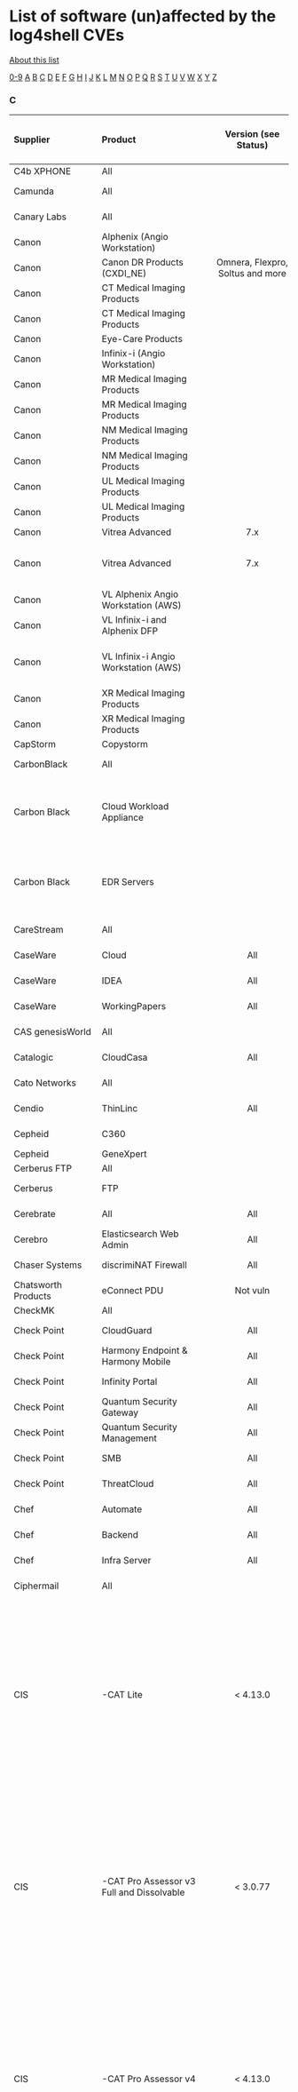 # List of software (un)affected by the log4shell CVEs
[About this list](README.md)

[0-9](software_list_0-9.md) [A](software_list_a.md) [B](software_list_b.md) [C](software_list_c.md) [D](software_list_d.md) [E](software_list_e.md) [F](software_list_f.md) [G](software_list_g.md) [H](software_list_h.md) [I](software_list_i.md) [J](software_list_j.md) [K](software_list_k.md) [L](software_list_l.md) [M](software_list_m.md) [N](software_list_n.md) [O](software_list_o.md) [P](software_list_p.md) [Q](software_list_q.md) [R](software_list_r.md) [S](software_list_s.md) [T](software_list_t.md) [U](software_list_u.md) [V](software_list_v.md) [W](software_list_w.md) [X](software_list_x.md) [Y](software_list_y.md) [Z](software_list_z.md)

### C

| Supplier | Product | Version (see Status) | Status CVE-2021-4104 | Status CVE-2021-44228 | Status CVE-2021-45046 | Status CVE-2021-45105 | Notes | Links |
|:---------|:--------|:--------------------:|:--------------------:|:---------------------:|:---------------------:|:---------------------:|:------|------:|
|C4b XPHONE|All| | | | | | |[C4b XPHONE Link](https://www.c4b.com/de/news/log4j.php)|
|Camunda|All| | | | | | |[Camunda Forum Link](https://forum.camunda.org/t/apache-log4j2-remote-code-execution-rce-vulnerability-cve-2021-44228/31910)|
|Canary Labs|All| |Not vuln|Not vuln|Not vuln|Not vuln| |[Canary Labs Advisory Link](https://helpleft.canarylabs.com/t/83hjjk0/log4j-vulnerability)|
|Canon|Alphenix (Angio Workstation)| | |Investigation| | | |[source](https://global.medical.canon/service-support/securityinformation/apache_log4j_vulnerability)|
| Canon | Canon DR Products (CXDI_NE) | Omnera, Flexpro, Soltus and more |  | Not vuln |  | |  | [source](https://global.medical.canon/service-support/securityinformation/apache_log4j_vulnerability) |
| Canon | CT Medical Imaging Products |  |  | Not vuln |  | |  | [source](https://global.medical.canon/service-support/securityinformation/apache_log4j_vulnerability) |
|Canon|CT Medical Imaging Products| | |Not vuln| | | |[source](https://global.medical.canon/service-support/securityinformation/apache_log4j_vulnerability)|
| Canon | Eye-Care Products |  |  | Not vuln |  | |  | [source](https://global.medical.canon/service-support/securityinformation/apache_log4j_vulnerability) |
|Canon|Infinix-i (Angio Workstation)| | |Investigation| | | |[source](https://global.medical.canon/service-support/securityinformation/apache_log4j_vulnerability)|
| Canon | MR Medical Imaging Products |  |  | Not vuln |  | |  | [source](https://global.medical.canon/service-support/securityinformation/apache_log4j_vulnerability) |
|Canon|MR Medical Imaging Products| | |Not vuln| | | |[source](https://global.medical.canon/service-support/securityinformation/apache_log4j_vulnerability)|
| Canon | NM Medical Imaging Products |  |  | Not vuln |  | |  | [source](https://global.medical.canon/service-support/securityinformation/apache_log4j_vulnerability) |
|Canon|NM Medical Imaging Products| | |Not vuln| | | |[source](https://global.medical.canon/service-support/securityinformation/apache_log4j_vulnerability)|
| Canon | UL Medical Imaging Products |  |  | Not vuln |  | |  | [source](https://global.medical.canon/service-support/securityinformation/apache_log4j_vulnerability) |
|Canon|UL Medical Imaging Products| | |Not vuln| | | |[source](https://global.medical.canon/service-support/securityinformation/apache_log4j_vulnerability)|
|Canon|Vitrea Advanced|7.x| |Investigation| | | |[source](https://global.medical.canon/service-support/securityinformation/apache_log4j_vulnerability)|
| Canon | Vitrea Advanced | 7.x |  | Workaround |  | | See source for mitigations provided by Canon | [source](https://global.medical.canon/service-support/securityinformation/apache_log4j_vulnerability) |
| Canon | VL Alphenix Angio Workstation (AWS) |  |  | Vulnerable |  | |  | [source](https://global.medical.canon/service-support/securityinformation/apache_log4j_vulnerability) |
| Canon | VL Infinix-i and Alphenix DFP |  |  | Not vuln |  | |  | [source](https://global.medical.canon/service-support/securityinformation/apache_log4j_vulnerability) |
| Canon | VL Infinix-i Angio Workstation (AWS) |  |  | Workaround |  | | See source for mitigations provided by Canon | [source](https://global.medical.canon/service-support/securityinformation/apache_log4j_vulnerability) |
| Canon | XR Medical Imaging Products |  |  | Not vuln |  | |  | [source](https://global.medical.canon/service-support/securityinformation/apache_log4j_vulnerability) |
|Canon|XR Medical Imaging Products| | |Not vuln| | | |[source](https://global.medical.canon/service-support/securityinformation/apache_log4j_vulnerability)|
|CapStorm|Copystorm| | |Investigation| | | ||
|CarbonBlack|All| | | | | | |[CarbonBlack Advisory](https://www.vmware.com/security/advisories/VMSA-2021-0028.html)|
|Carbon Black|Cloud Workload Appliance| | |Workaround| | |More information on pages linked bottom of blogpost (behind login)|[source](https://community.carbonblack.com/t5/Documentation-Downloads/Log4Shell-Log4j-Remote-Code-Execution-CVE-2021-44228/ta-p/109134)|
|Carbon Black|EDR Servers| | |Workaround| | |More information on pages linked bottom of blogpost (behind login)|[source](https://community.carbonblack.com/t5/Documentation-Downloads/Log4Shell-Log4j-Remote-Code-Execution-CVE-2021-44228/ta-p/109134)|
|CareStream|All| |Not vuln|Not vuln|Not vuln|Not vuln| |[source](https://www.carestream.com/en/us/services-and-support/cybersecurity-and-privacy)|
|CaseWare|Cloud|All|Not vuln|Fix| | | |[source](https://www.caseware.com/case-knowledge/caseware-ensuring-customers-protected-log4j-vulnerabilities)|
|CaseWare|IDEA|All|Not vuln|Not vuln|Not vuln|Not vuln| |[source](https://www.caseware.com/case-knowledge/caseware-ensuring-customers-protected-log4j-vulnerabilities)|
|CaseWare|WorkingPapers|All|Not vuln|Not vuln|Not vuln|Not vuln| |[source](https://www.caseware.com/case-knowledge/caseware-ensuring-customers-protected-log4j-vulnerabilities)|
|CAS genesisWorld|All| | | | | | |[CAS genesisWorld Link](https://helpdesk.cas.de/CASHelpdesk/FAQDetails.aspx?gguid=0x79F9E881EE3C46C1A71BE9EB3E480446)|
|Catalogic|CloudCasa|All|Not vuln|Not vuln|Not vuln|Not vuln| |[source](https://cloudcasa.io/forum/topic/no-apache-log4j-issues-in-cloudcasa)|
|Cato Networks|All| | | | | | |[Cato Networks Blog Post](https://www.catonetworks.com/blog/cato-networks-rapid-response-to-the-apache-log4j-remote-code-execution-vulnerability/)|
|Cendio|ThinLinc|All|Not vuln|Not vuln|Not vuln|Not vuln| |[source](https://community.thinlinc.com/t/log4shell-vulnerability/286)|
|Cepheid|C360| |Not vuln|Not vuln|Not vuln|Not vuln| |[source](https://www.cepheid.com/en_US/legal/product-security-updates)|
|Cepheid|GeneXpert| | |Investigation| | | |[source](https://www.cepheid.com/en_US/legal/product-security-updates)|
|Cerberus FTP|All| | | | | | |[Cerberus Article](https://support.cerberusftp.com/hc/en-us/articles/4412448183571-Cerberus-is-not-affected-by-CVE-2021-44228-log4j-0-day-vulnerability)|
|Cerberus|FTP| |Not vuln|Not vuln|Not vuln|Not vuln| |[source](https://support.cerberusftp.com/hc/en-us/articles/4412448183571-Cerberus-is-not-affected-by-CVE-2021-44228-log4j-0-day-vulnerability)|
|Cerebrate|All|All|Not vuln|Not vuln|Not vuln|Not vuln| |[source](https://twitter.com/cerebrateproje1/status/1470347775141421058)|
|Cerebro|Elasticsearch Web Admin|All|Not vuln|Not vuln|Not vuln|Not vuln|Uses logback for logging|[source](https://github.com/lmenezes/cerebro/blob/main/conf/logback.xml#L5)|
|Chaser Systems|discrimiNAT Firewall|All|Not vuln|Not vuln|Not vuln|Not vuln| |[source](https://chasersystems.com/discrimiNAT/blog/log4shell-and-its-traces-in-a-network-egress-filter/#are-chasers-products-affected)|
|Chatsworth Products|eConnect PDU|Not vuln|Not vuln|Not vuln|Not vuln| |<a href="https://user-images.githubusercontent.com/89155495/146845501-b2186f1b-ccce-4f3d-a2c3-373db2eed9f0.png" rel="nofollow">source</a>||
|CheckMK|All| | | | | | |[CheckMK Forum](https://forum.checkmk.com/t/checkmk-not-affected-by-log4shell/28643/3)|
|Check Point|CloudGuard|All|Not vuln|Not vuln|Not vuln|Not vuln| |[source](https://supportcontent.checkpoint.com/solutions?id=sk176865)|
|Check Point|Harmony Endpoint & Harmony Mobile|All|Not vuln|Not vuln|Not vuln|Not vuln| |[source](https://supportcontent.checkpoint.com/solutions?id=sk176865)|
|Check Point|Infinity Portal|All|Not vuln|Not vuln|Not vuln|Not vuln| |[source](https://supportcontent.checkpoint.com/solutions?id=sk176865)|
|Check Point|Quantum Security Gateway|All|Not vuln|Not vuln|Not vuln|Not vuln| |[source](https://supportcontent.checkpoint.com/solutions?id=sk176865)|
|Check Point|Quantum Security Management|All|Not vuln|Not vuln|Not vuln|Not vuln| |[source](https://supportcontent.checkpoint.com/solutions?id=sk176865)|
|Check Point|SMB|All|Not vuln|Not vuln|Not vuln|Not vuln| |[source](https://supportcontent.checkpoint.com/solutions?id=sk176865)|
|Check Point|ThreatCloud|All|Not vuln|Not vuln|Not vuln|Not vuln| |[source](https://supportcontent.checkpoint.com/solutions?id=sk176865)|
|Chef|Automate|All|Not vuln|Not vuln|Not vuln|Not vuln| |[source](https://www.chef.io/blog/is-chef-vulnerable-to-cve-2021-44228-(log4j))|
|Chef|Backend|All|Not vuln|Not vuln|Not vuln|Not vuln| |[source](https://www.chef.io/blog/is-chef-vulnerable-to-cve-2021-44228-(log4j))|
|Chef|Infra Server|All|Not vuln|Not vuln|Not vuln|Not vuln| |[source](https://www.chef.io/blog/is-chef-vulnerable-to-cve-2021-44228-(log4j))|
|Ciphermail|All| | | | | | |[Ciphermail Blog Post](https://www.ciphermail.com/blog/ciphermail-gateway-and-webmail-messenger-are-not-vulnerable-to-cve-2021-44228.html)|
|CIS|-CAT Lite|< 4.13.0| |Vulnerable| | |Upgrade to v1.7.1. The next release for CIS products listed in the table below is currently targeted for January 25, 2022. That release will include an update from Log4j 2.15.0 to Log4j 2.16.0|[source](https://cisecurity.atlassian.net/servicedesk/customer/portal/15/article/2434301961)|
|CIS|-CAT Pro Assessor v3 Full and Dissolvable|< 3.0.77| |Vulnerable| | |Upgrade to v3.0.77. The next release for CIS products listed in the table below is currently targeted for January 25, 2022. That release will include an update from Log4j 2.15.0 to Log4j 2.16.0|[source](https://cisecurity.atlassian.net/servicedesk/customer/portal/15/article/2434301961)|
|CIS|-CAT Pro Assessor v4|< 4.13.0| |Vulnerable| | |Upgrade to v4.13.0. The next release for CIS products listed in the table below is currently targeted for January 25, 2022. That release will include an update from Log4j 2.15.0 to Log4j 2.16.0|[source](https://cisecurity.atlassian.net/servicedesk/customer/portal/15/article/2434301961)|
|CIS|-CAT Pro Assessor v4 Service|< 1.13.0| |Vulnerable| | |Upgrade to v1.13.0. The next release for CIS products listed in the table below is currently targeted for January 25, 2022. That release will include an update from Log4j 2.15.0 to Log4j 2.16.0|[source](https://cisecurity.atlassian.net/servicedesk/customer/portal/15/article/2434301961)|
|CIS|-CAT Pro Dashboard| |Not vuln|Not vuln|Not vuln|Not vuln| |[source](https://cisecurity.atlassian.net/servicedesk/customer/portal/15/article/2434301961)|
|Cisco|ACI Multi-Site Orchestrator| |Not vuln|Not vuln|Not vuln|Not vuln| |[source](https://tools.cisco.com/security/left/content/CiscoSecurityAdvisory/cisco-sa-apache-log4j-qRuKNEbd)|
|Cisco|ACI Virtual Edge| |Not vuln|Not vuln|Not vuln|Not vuln| |[source](https://tools.cisco.com/security/left/content/CiscoSecurityAdvisory/cisco-sa-apache-log4j-qRuKNEbd)|
|Cisco|Adaptive Security Appliance (ASA) Software| |Not vuln|Not vuln|Not vuln|Not vuln| |[source](https://tools.cisco.com/security/left/content/CiscoSecurityAdvisory/cisco-sa-apache-log4j-qRuKNEbd)|
|Cisco|Adaptive Security Device Manager| |Not vuln|Not vuln|Not vuln|Not vuln| |[source](https://tools.cisco.com/security/left/content/CiscoSecurityAdvisory/cisco-sa-apache-log4j-qRuKNEbd)|
| Cisco | Adaptive Security virual Appliance (ASAv) | All versions | | Not vuln | Not vuln | Not vuln ||[source](https://tools.cisco.com/security/center/content/CiscoSecurityAdvisory/cisco-sa-apache-log4j-qRuKNEbd) |
| Cisco | Advanced Web Security Reporting Application | All versions | | Not vuln | Not vuln | Not vuln | |[source](https://tools.cisco.com/security/center/content/CiscoSecurityAdvisory/cisco-sa-apache-log4j-qRuKNEbd)|
|Cisco|AireOS Wireless LAN Controllers | All versions | | Not vuln | Not vuln | Not vuln | |[source](https://tools.cisco.com/security/center/content/CiscoSecurityAdvisory/cisco-sa-apache-log4j-qRuKNEbd)|
|Cisco|Aironet 1560 Series Access Points| |Not vuln|Not vuln|Not vuln|Not vuln| |[source](https://tools.cisco.com/security/left/content/CiscoSecurityAdvisory/cisco-sa-apache-log4j-qRuKNEbd)|
|Cisco|Aironet 1810 Series OfficeExtend Access Points| |Not vuln|Not vuln|Not vuln|Not vuln| |[source](https://tools.cisco.com/security/left/content/CiscoSecurityAdvisory/cisco-sa-apache-log4j-qRuKNEbd)|
|Cisco|Aironet 1810w Series Access Points| |Not vuln|Not vuln|Not vuln|Not vuln| |[source](https://tools.cisco.com/security/left/content/CiscoSecurityAdvisory/cisco-sa-apache-log4j-qRuKNEbd)|
|Cisco|Aironet 1815 Series Access Points| |Not vuln|Not vuln|Not vuln|Not vuln| |[source](https://tools.cisco.com/security/left/content/CiscoSecurityAdvisory/cisco-sa-apache-log4j-qRuKNEbd)|
|Cisco|Aironet 1830 Series Access Points| |Not vuln|Not vuln|Not vuln|Not vuln| |[source](https://tools.cisco.com/security/left/content/CiscoSecurityAdvisory/cisco-sa-apache-log4j-qRuKNEbd)|
|Cisco|Aironet 1850 Series Access Points| |Not vuln|Not vuln|Not vuln|Not vuln| |[source](https://tools.cisco.com/security/left/content/CiscoSecurityAdvisory/cisco-sa-apache-log4j-qRuKNEbd)|
|Cisco|Aironet 2800 Series Access Points| |Not vuln|Not vuln|Not vuln|Not vuln| |[source](https://tools.cisco.com/security/left/content/CiscoSecurityAdvisory/cisco-sa-apache-log4j-qRuKNEbd)|
|Cisco|Aironet 3800 Series Access Points| |Not vuln|Not vuln|Not vuln|Not vuln| |[source](https://tools.cisco.com/security/left/content/CiscoSecurityAdvisory/cisco-sa-apache-log4j-qRuKNEbd)|
| Cisco | Aironet Access Points | All versions | | Not vuln | Not vuln | Not vuln | |[source](https://tools.cisco.com/security/center/content/CiscoSecurityAdvisory/cisco-sa-apache-log4j-qRuKNEbd)|
| Cisco | AMP Virtual Private Cloud Appliance | All versions | | Not vuln | Not vuln | Not vuln | |[source](https://tools.cisco.com/security/center/content/CiscoSecurityAdvisory/cisco-sa-apache-log4j-qRuKNEbd)|
|Cisco|AnyConnect Secure Mobility Client|All|Not vuln|Not vuln|Not vuln|Not vuln| |[source](https://tools.cisco.com/security/left/content/CiscoSecurityAdvisory/cisco-sa-apache-log4j-qRuKNEbd)|
| Cisco | AppDynamics | Multiple | Not vuln | Fix | Fix | Not vuln |See advisory for complete list of fixed versions per component|[source](https://docs.appdynamics.com/display/PAA/Security+Advisory%3A+Apache+Log4j+Vulnerability) |
| Cisco | AppDynamics with Cisco Secure Application | Multiple | Not vuln | Fix | Fix | Not vuln ||[source](https://docs.appdynamics.com/display/PAA/Security+Advisory%3A+Apache+Log4j+Vulnerability) |
| Cisco | Application Policy Infrastructure Controller (APIC) - Network Insights Base App| 4.2(7r), 5.2(3g) | | Fix | Fix | Not vuln ||[source](https://tools.cisco.com/security/center/content/CiscoSecurityAdvisory/cisco-sa-apache-log4j-qRuKNEbd)|
|Cisco|Application Policy Infrastructure Controller (APIC)| |Not vuln|Not vuln|Not vuln|Not vuln| |[source](https://tools.cisco.com/security/left/content/CiscoSecurityAdvisory/cisco-sa-apache-log4j-qRuKNEbd)|
| Cisco | Application Policy Infrastructure Controller Enterprise Module (APIC-EM) | All versions | | Not vuln | Not vuln | Not vuln ||[source](https://tools.cisco.com/security/center/content/CiscoSecurityAdvisory/cisco-sa-apache-log4j-qRuKNEbd)|
|Cisco|ASR 5000 Series Routers| |Not vuln|Not vuln|Not vuln|Not vuln| |[source](https://tools.cisco.com/security/left/content/CiscoSecurityAdvisory/cisco-sa-apache-log4j-qRuKNEbd)|
|Cisco| Automated Subsea Tuning | 2.1.0 | | Fix | Fix | Not vuln | |[source](https://tools.cisco.com/security/center/content/CiscoSecurityAdvisory/cisco-sa-apache-log4j-qRuKNEbd)|
|Cisco|Broadcloud Calling| | |Investigation| | | |[source](https://tools.cisco.com/security/left/content/CiscoSecurityAdvisory/cisco-sa-apache-log4j-qRuKNEbd)|
| Cisco | BroadWorks | 2021.11_1.162, ap381882 |  | Fix | Fix | Not vuln | |[source](https://tools.cisco.com/security/center/content/CiscoSecurityAdvisory/cisco-sa-apache-log4j-qRuKNEbd)|
| Cisco | Business 100 and 200 Series Access Points  | All versions | | Not vuln | Not vuln | Not vuln | |[source](https://tools.cisco.com/security/center/content/CiscoSecurityAdvisory/cisco-sa-apache-log4j-qRuKNEbd) |
| Cisco | Business 220 Series Smart Switches | All versions | | Not vuln | Not vuln | Not vuln | |[source](https://tools.cisco.com/security/center/content/CiscoSecurityAdvisory/cisco-sa-apache-log4j-qRuKNEbd) |
| Cisco | Business 250 Series Smart Switches | All versions | | Not vuln | Not vuln | Not vuln | |[source](https://tools.cisco.com/security/center/content/CiscoSecurityAdvisory/cisco-sa-apache-log4j-qRuKNEbd) |
| Cisco | Business 350 Series Managed Switches | All versions | | Not vuln | Not vuln | Not vuln | |[source](https://tools.cisco.com/security/center/content/CiscoSecurityAdvisory/cisco-sa-apache-log4j-qRuKNEbd) |
| Cisco | Business Dashboard | All versions | | Not vuln | Not vuln | Not vuln | |[source](https://tools.cisco.com/security/center/content/CiscoSecurityAdvisory/cisco-sa-apache-log4j-qRuKNEbd) |
| Cisco | Business Process Automation | 3.0.000.115, 3.1.000.044, 3.2.000.009 | | Fix | Fix | Not vuln | |[source](https://tools.cisco.com/security/center/content/CiscoSecurityAdvisory/cisco-sa-apache-log4j-qRuKNEbd) |
| Cisco | Business Wireless  | All versions | | Not vuln | Not vuln | Not vuln | |[source](https://tools.cisco.com/security/center/content/CiscoSecurityAdvisory/cisco-sa-apache-log4j-qRuKNEbd) |
| Cisco | Call Studio | 11.6(2), 12.0(1), 12.5(1), 12.6(1) | | Fix | Fix | Not vuln |  |[source](https://tools.cisco.com/security/center/content/CiscoSecurityAdvisory/cisco-sa-apache-log4j-qRuKNEbd) |
|Cisco|Catalyst 9800 Series Wireless Controllers| |Not vuln|Not vuln|Not vuln|Not vuln| |[source](https://tools.cisco.com/security/left/content/CiscoSecurityAdvisory/cisco-sa-apache-log4j-qRuKNEbd)|
| Cisco | Cisco 220 Series Smart Plus Switches | All versions | | Not vuln | Not vuln | Not vuln ||[source](https://tools.cisco.com/security/center/content/CiscoSecurityAdvisory/cisco-sa-apache-log4j-qRuKNEbd)|
| Cisco | Cisco 250 Series Smart Switches | All versions | | Not vuln | Not vuln | Not vuln ||[source](https://tools.cisco.com/security/center/content/CiscoSecurityAdvisory/cisco-sa-apache-log4j-qRuKNEbd)|
| Cisco | Cisco 350 Series Series Managed Switches | All versions | | Not vuln | Not vuln | Not vuln ||[source](https://tools.cisco.com/security/center/content/CiscoSecurityAdvisory/cisco-sa-apache-log4j-qRuKNEbd)|
| Cisco | Cisco 5000 Series Enterprise Network Compute system (ENCS) | All versions | | Not vuln | Not vuln | Not vuln ||[source](https://tools.cisco.com/security/center/content/CiscoSecurityAdvisory/cisco-sa-apache-log4j-qRuKNEbd)|
| Cisco | Cisco 550 Series Stackable Managed Switches | All versions | | Not vuln | Not vuln | Not vuln ||[source](https://tools.cisco.com/security/center/content/CiscoSecurityAdvisory/cisco-sa-apache-log4j-qRuKNEbd)|
| Cisco | CloudCenter | 4.10.0.16 | | Fix | Fix | Not vuln | Fixes should be available from 23 Dec 2021 |[source](https://tools.cisco.com/security/center/content/CiscoSecurityAdvisory/cisco-sa-apache-log4j-qRuKNEbd) |
|Cisco|CloudCenter Action Orchestrator| |Not vuln|Not vuln|Not vuln|Not vuln| |[source](https://tools.cisco.com/security/left/content/CiscoSecurityAdvisory/cisco-sa-apache-log4j-qRuKNEbd)|
| Cisco | CloudCenter Cost Optimizer | 5.5.2 |  | Fix | Fix | | |[source](https://tools.cisco.com/security/center/content/CiscoSecurityAdvisory/cisco-sa-apache-log4j-qRuKNEbd)|
| Cisco | CloudCenter Suite Admin | 5.3.1 |  | Fix | Fix | |  |[source](https://tools.cisco.com/security/center/content/CiscoSecurityAdvisory/cisco-sa-apache-log4j-qRuKNEbd)|
|Cisco|CloudCenter Workload Manager| 5.5.2 | |Fix| | | |[source](https://tools.cisco.com/security/left/content/CiscoSecurityAdvisory/cisco-sa-apache-log4j-qRuKNEbd)|
| Cisco | Cloud Connect | 12.6(1) | | Fix | Fix | Not vuln | |[source](https://tools.cisco.com/security/center/content/CiscoSecurityAdvisory/cisco-sa-apache-log4j-qRuKNEbd)|
|Cisco|Cloud Email Security| |Not vuln|Not vuln|Not vuln|Not vuln| |[source](https://tools.cisco.com/security/left/content/CiscoSecurityAdvisory/cisco-sa-apache-log4j-qRuKNEbd)|
|Cisco|Cloud Services Platform 2100|All|Not vuln|Not vuln|Not vuln|Not vuln| |[source](https://tools.cisco.com/security/left/content/CiscoSecurityAdvisory/cisco-sa-apache-log4j-qRuKNEbd)|
|Cisco|Cloud Services Platform 5000 Series|All|Not vuln|Not vuln|Not vuln|Not vuln| |[source](https://tools.cisco.com/security/left/content/CiscoSecurityAdvisory/cisco-sa-apache-log4j-qRuKNEbd)|
|Cisco|Cognitive Intelligence| |Not vuln|Not vuln|Not vuln|Not vuln| |[source](https://tools.cisco.com/security/left/content/CiscoSecurityAdvisory/cisco-sa-apache-log4j-qRuKNEbd)|
| Cisco | Common Services Platform Collector (CSPC) | 2.10.0, 2.9.1.3 |  | Fix | Fix | Not vuln ||[source](https://tools.cisco.com/security/center/content/CiscoSecurityAdvisory/cisco-sa-apache-log4j-qRuKNEbd)|
|Cisco|Computer Telephony Integration Object Server (CTIOS)| | |Vulnerable| | | |[source](https://tools.cisco.com/security/left/content/CiscoSecurityAdvisory/cisco-sa-apache-log4j-qRuKNEbd)|
|Cisco|ConfD| |Not vuln|Not vuln|Not vuln|Not vuln| |[source](https://tools.cisco.com/security/left/content/CiscoSecurityAdvisory/cisco-sa-apache-log4j-qRuKNEbd)|
|Cisco|Connected Grid Device Manager| |Not vuln|Not vuln|Not vuln|Not vuln| |[source](https://tools.cisco.com/security/left/content/CiscoSecurityAdvisory/cisco-sa-apache-log4j-qRuKNEbd)|
| Cisco | Connected Mobile Experiences (CMX) | 10.6.3-70, 10.6.3-105, 10.6.2-89, 10.4.1 | | Fix | Fix | Not vuln ||[source](https://tools.cisco.com/security/center/content/CiscoSecurityAdvisory/cisco-sa-apache-log4j-qRuKNEbd)|
|Cisco|Connectivity| | |Not vuln| | | |[source](https://tools.cisco.com/security/left/content/CiscoSecurityAdvisory/cisco-sa-apache-log4j-qRuKNEbd)|
| Cisco |Contact Center Domain Manager (CCDM) | 12.5(1) ES6, 12.6(1) ES3 | | Fix | Fix | Not vuln | |[source](https://tools.cisco.com/security/center/content/CiscoSecurityAdvisory/cisco-sa-apache-log4j-qRuKNEbd)|
| Cisco | Contact Center Management Portal (CCMP) | 12.5(1) ES6, 12.6(1) ES3 | | Fix | Fix | Not vuln | |[source](https://tools.cisco.com/security/center/content/CiscoSecurityAdvisory/cisco-sa-apache-log4j-qRuKNEbd)|
|Cisco|Container Platform| |Not vuln|Not vuln|Not vuln|Not vuln| |[source](https://tools.cisco.com/security/left/content/CiscoSecurityAdvisory/cisco-sa-apache-log4j-qRuKNEbd)|
|Cisco|Content Security Management Appliance (SMA)| |Not vuln|Not vuln|Not vuln|Not vuln| |[source](https://tools.cisco.com/security/left/content/CiscoSecurityAdvisory/cisco-sa-apache-log4j-qRuKNEbd)|
|Cisco|Crosswork Change Automation| | |Vulnerable| | | |[source](https://tools.cisco.com/security/left/content/CiscoSecurityAdvisory/cisco-sa-apache-log4j-qRuKNEbd)|
| Cisco | Crosswork Data Gateway | 2.0.2, 3.0.1 |  | Fix | Fix | Not vuln ||[source](https://tools.cisco.com/security/center/content/CiscoSecurityAdvisory/cisco-sa-apache-log4j-qRuKNEbd)|
| Cisco | Crosswork Network Controller | 2.0.1, 3.0.1 |  | Fix | Fix | Not vuln ||[source](https://tools.cisco.com/security/center/content/CiscoSecurityAdvisory/cisco-sa-apache-log4j-qRuKNEbd)|
| Cisco | Crosswork Optimization Engine | 2.0.1, 3.0.1 |  | Fix | Fix | Not vuln ||[source](https://tools.cisco.com/security/center/content/CiscoSecurityAdvisory/cisco-sa-apache-log4j-qRuKNEbd)|
| Cisco | Crosswork Platform Infrastructure | 4.0.1, 4.1.1 |  | Fix | Fix | Not vuln ||[source](https://tools.cisco.com/security/center/content/CiscoSecurityAdvisory/cisco-sa-apache-log4j-qRuKNEbd)|
| Cisco | Crosswork Situation Manager | 8.0.0.8 |  | Fix | Fix | Not vuln ||[source](https://tools.cisco.com/security/center/content/CiscoSecurityAdvisory/cisco-sa-apache-log4j-qRuKNEbd)|
| Cisco |Crosswork Zero Touch Provisioning (ZTP) | 2.0.1, 3.0.1 |  | Fix | Fix | Not vuln ||[source](https://tools.cisco.com/security/center/content/CiscoSecurityAdvisory/cisco-sa-apache-log4j-qRuKNEbd)|
| Cisco | CX Cloud Agent Software| 1.12.2 | | Fix | Fix | Not vuln ||[source](https://tools.cisco.com/security/center/content/CiscoSecurityAdvisory/cisco-sa-apache-log4j-qRuKNEbd)|
| Cisco | CX Cloud | All versions | | Fix | Fix | Not vuln ||[source](https://tools.cisco.com/security/center/content/CiscoSecurityAdvisory/cisco-sa-apache-log4j-qRuKNEbd)|
| Cisco | Cyber Vision Sensor Management Extension | 4.0.3 |  | Fix | Fix | Not vuln ||[source](https://tools.cisco.com/security/center/content/CiscoSecurityAdvisory/cisco-sa-apache-log4j-qRuKNEbd)|
| Cisco | Data Center Network Manager (DCNM) | 12.0(2d), 11.5(3), 11.5(2), 11.5(1), 11.4(1), 11.3(1) |  | Vulnerable | Vulnerable | Not vuln | |[source](https://tools.cisco.com/security/center/content/CiscoSecurityAdvisory/cisco-sa-apache-log4j-qRuKNEbd)|
|Cisco|Defense Orchestrator| |Not vuln|Not vuln|Not vuln|Not vuln| |[source](https://tools.cisco.com/security/left/content/CiscoSecurityAdvisory/cisco-sa-apache-log4j-qRuKNEbd)|
|Cisco|DNA Assurance| | |Investigation| | | |[source](https://tools.cisco.com/security/left/content/CiscoSecurityAdvisory/cisco-sa-apache-log4j-qRuKNEbd)|
| Cisco | DNA Center | 2.2.2.8, 2.1.2.8, 2.2.3.4 | | Fix | Fix | Not vuln |  |[source](https://tools.cisco.com/security/center/content/CiscoSecurityAdvisory/cisco-sa-apache-log4j-qRuKNEbd)|
|Cisco|DNA Spaces|2.5, 2.8.2, 2.11.0, 2.13.3|Not vuln|Fix| | | |[source](https://tools.cisco.com/security/left/content/CiscoSecurityAdvisory/cisco-sa-apache-log4j-qRuKNEbd)|
|Cisco | DNA Spaces Connector | v2.0.588, v2.2.12 |  | Fix | Fix | Not vuln ||[source](https://tools.cisco.com/security/center/content/CiscoSecurityAdvisory/cisco-sa-apache-log4j-qRuKNEbd)|
|Cisco|duo network gateway (on-prem/self-hosted)| | |Investigation| | | ||
|Cisco|DUO network gateway (on-prem/self-hosted)| | |Investigation| | | ||
|Cisco|Duo| |Not vuln|Fix| | | |[source](https://tools.cisco.com/security/left/content/CiscoSecurityAdvisory/cisco-sa-apache-log4j-qRuKNEbd)|
|Cisco|Elastic Services Controller (ESC)| |Not vuln|Not vuln|Not vuln|Not vuln| |[source](https://tools.cisco.com/security/left/content/CiscoSecurityAdvisory/cisco-sa-apache-log4j-qRuKNEbd)|
|Cisco|Email Security Appliance (ESA)| |Not vuln|Not vuln|Not vuln|Not vuln| |[source](https://tools.cisco.com/security/left/content/CiscoSecurityAdvisory/cisco-sa-apache-log4j-qRuKNEbd)|
| Cisco | Emergency Responder | 11.5(4)SU9, 11.5(4)SU10 |  | Fix | Fix | Not vuln | |[source](https://tools.cisco.com/security/center/content/CiscoSecurityAdvisory/cisco-sa-apache-log4j-qRuKNEbd)|
| Cisco | Enterprise Chat and Email | 12.0(1), 12.5(1), 12.6(1) | | Fix | Fix | Not vuln | |[source](https://tools.cisco.com/security/center/content/CiscoSecurityAdvisory/cisco-sa-apache-log4j-qRuKNEbd)|
|Cisco|Enterprise NFV Infrastructure Software (NFVIS)| |Not vuln|Not vuln|Not vuln|Not vuln| |[source](https://tools.cisco.com/security/left/content/CiscoSecurityAdvisory/cisco-sa-apache-log4j-qRuKNEbd)|
|Cisco|Evolved Programmable Network Manager| | |Vulnerable| | | |[source](https://tools.cisco.com/security/left/content/CiscoSecurityAdvisory/cisco-sa-apache-log4j-qRuKNEbd)|
|Cisco|Exony Virtualized Interaction Manager (VIM)| | |Investigation| | | |[source](https://tools.cisco.com/security/left/content/CiscoSecurityAdvisory/cisco-sa-apache-log4j-qRuKNEbd)|
|Cisco|Expressway Series| |Not vuln|Not vuln|Not vuln|Not vuln| |[source](https://tools.cisco.com/security/left/content/CiscoSecurityAdvisory/cisco-sa-apache-log4j-qRuKNEbd)|
|Cisco|Extensible Network Controller (XNC)| |Not vuln|Not vuln|Not vuln|Not vuln| |[source](https://tools.cisco.com/security/left/content/CiscoSecurityAdvisory/cisco-sa-apache-log4j-qRuKNEbd)|
|Cisco|Finesse| | |Vulnerable| | | |[source](https://tools.cisco.com/security/left/content/CiscoSecurityAdvisory/cisco-sa-apache-log4j-qRuKNEbd)|
|Cisco|Firepower 4100 Series| |Not vuln|Not vuln|Not vuln|Not vuln| |[source](https://tools.cisco.com/security/left/content/CiscoSecurityAdvisory/cisco-sa-apache-log4j-qRuKNEbd)|
|Cisco|Firepower 9300 Security Appliances| | |Investigation| | | |[source](https://tools.cisco.com/security/left/content/CiscoSecurityAdvisory/cisco-sa-apache-log4j-qRuKNEbd)|
|Cisco|Firepower Management Center| |Not vuln|Not vuln|Not vuln|Not vuln| |[source](https://tools.cisco.com/security/left/content/CiscoSecurityAdvisory/cisco-sa-apache-log4j-qRuKNEbd)|
|Cisco|Firepower Threat Defense (FTD) managed by FDM|6.2.3 hotfix, 6.4.0 hotfix, 6.6.5 hotfix, 6.7.0 hotfix, 7.0.1 hotfix, 7.1.0 hotfix | |Fix| | | |[source](https://tools.cisco.com/security/left/content/CiscoSecurityAdvisory/cisco-sa-apache-log4j-qRuKNEbd)|
|Cisco|General Cisco Disclaimer|Cisco is updating their advisory three times a day, please keep their website in your watchlist. We will try to update accordingly| | | | | ||
|Cisco|GGSN Gateway GPRS Support Node| |Not vuln|Not vuln|Not vuln|Not vuln| |[source](https://tools.cisco.com/security/left/content/CiscoSecurityAdvisory/cisco-sa-apache-log4j-qRuKNEbd)|
|Cisco|Hosted Collaboration Mediation Fulfillment| |Not vuln|Not vuln|Not vuln|Not vuln| |[source](https://tools.cisco.com/security/left/content/CiscoSecurityAdvisory/cisco-sa-apache-log4j-qRuKNEbd)|
|Cisco|HyperFlex System| |Not vuln|Not vuln|Not vuln|Not vuln| |[source](https://tools.cisco.com/security/left/content/CiscoSecurityAdvisory/cisco-sa-apache-log4j-qRuKNEbd)|
|Cisco|Identity Services Engine (ISE)|2.4 hotfix, 2.6 hotfix, 2.7 hotfix, 3.0 hotfix, 3.1 hotfix| |Fix| | |Fix expected on Dec 17th|[source](https://tools.cisco.com/security/left/content/CiscoSecurityAdvisory/cisco-sa-apache-log4j-qRuKNEbd)|
|Cisco|Integrated Management Controller (IMC) Supervisor|2.3.2.1 | |Fix| | | |[source](https://tools.cisco.com/security/left/content/CiscoSecurityAdvisory/cisco-sa-apache-log4j-qRuKNEbd)|
|Cisco|Intersight| | |Investigation| | | |[source](https://tools.cisco.com/security/left/content/CiscoSecurityAdvisory/cisco-sa-apache-log4j-qRuKNEbd)|
|Cisco|Intersight Virtual Appliance| | |Vulnerable| | | |[source](https://tools.cisco.com/security/left/content/CiscoSecurityAdvisory/cisco-sa-apache-log4j-qRuKNEbd)|
|Cisco|IOS and IOS XE Software| |Not vuln|Not vuln|Not vuln|Not vuln| |[source](https://tools.cisco.com/security/left/content/CiscoSecurityAdvisory/cisco-sa-apache-log4j-qRuKNEbd)|
|Cisco|IOS XR Software| |Not vuln|Not vuln|Not vuln|Not vuln| |[source](https://tools.cisco.com/security/left/content/CiscoSecurityAdvisory/cisco-sa-apache-log4j-qRuKNEbd)|
|Cisco|IoT Field Network Director (formerly Cisco Connected Grid Network Management System)| |Not vuln|Not vuln|Not vuln|Not vuln| |[source](https://tools.cisco.com/security/left/content/CiscoSecurityAdvisory/cisco-sa-apache-log4j-qRuKNEbd)|
|Cisco|IoT Field Network Director (formerly   Connected Grid Network Management System)| | |Investigation| | | |[Vulnerability in Apache Log4j Library Affecting Cisco Products: December 2021](https://tools.cisco.com/security/left/content/CiscoSecurityAdvisory/cisco-sa-apache-log4j-qRuKNEbd)|
|Cisco|IoT Operations Dashboard| | |Investigation| | | |[source](https://tools.cisco.com/security/left/content/CiscoSecurityAdvisory/cisco-sa-apache-log4j-qRuKNEbd)|
|Cisco|IOx Fog Director| | |Vulnerable| | | |[source](https://tools.cisco.com/security/left/content/CiscoSecurityAdvisory/cisco-sa-apache-log4j-qRuKNEbd)|
|Cisco|IP Services Gateway (IPSG)| |Not vuln|Not vuln|Not vuln|Not vuln| |[source](https://tools.cisco.com/security/left/content/CiscoSecurityAdvisory/cisco-sa-apache-log4j-qRuKNEbd)|
|Cisco|Jabber Guest|All|Not vuln|Not vuln|Not vuln|Not vuln| |[source](https://tools.cisco.com/security/left/content/CiscoSecurityAdvisory/cisco-sa-apache-log4j-qRuKNEbd)|
|Cisco|Kinetic for Cities| | |Investigation| | | |[source](https://tools.cisco.com/security/left/content/CiscoSecurityAdvisory/cisco-sa-apache-log4j-qRuKNEbd)|
|Cisco|Managed Services Accelerator (MSX) Network Access Control Service| | |Investigation| | | |[source](https://tools.cisco.com/security/left/content/CiscoSecurityAdvisory/cisco-sa-apache-log4j-qRuKNEbd)|
|Cisco|MDS 9000 Series Multilayer Switches| |Not vuln|Not vuln|Not vuln|Not vuln| |[source](https://tools.cisco.com/security/left/content/CiscoSecurityAdvisory/cisco-sa-apache-log4j-qRuKNEbd)|
|Cisco|Meeting Server| |Not vuln|Not vuln|Not vuln|Not vuln| |[source](https://tools.cisco.com/security/left/content/CiscoSecurityAdvisory/cisco-sa-apache-log4j-qRuKNEbd)|
|Cisco|Meraki GO| |Not vuln|Not vuln|Not vuln|Not vuln| |[source](https://tools.cisco.com/security/left/content/CiscoSecurityAdvisory/cisco-sa-apache-log4j-qRuKNEbd)|
|Cisco|Meraki MR| |Not vuln|Not vuln|Not vuln|Not vuln| |[source](https://tools.cisco.com/security/left/content/CiscoSecurityAdvisory/cisco-sa-apache-log4j-qRuKNEbd)|
|Cisco|Meraki MS| |Not vuln|Not vuln|Not vuln|Not vuln| |[source](https://tools.cisco.com/security/left/content/CiscoSecurityAdvisory/cisco-sa-apache-log4j-qRuKNEbd)|
|Cisco|Meraki MT| |Not vuln|Not vuln|Not vuln|Not vuln| |[source](https://tools.cisco.com/security/left/content/CiscoSecurityAdvisory/cisco-sa-apache-log4j-qRuKNEbd)|
|Cisco|Meraki MV| |Not vuln|Not vuln|Not vuln|Not vuln| |[source](https://tools.cisco.com/security/left/content/CiscoSecurityAdvisory/cisco-sa-apache-log4j-qRuKNEbd)|
|Cisco|Meraki MX| |Not vuln|Not vuln|Not vuln|Not vuln| |[source](https://tools.cisco.com/security/left/content/CiscoSecurityAdvisory/cisco-sa-apache-log4j-qRuKNEbd)|
|Cisco|Meraki System Manager| |Not vuln|Not vuln|Not vuln|Not vuln| |[source](https://tools.cisco.com/security/left/content/CiscoSecurityAdvisory/cisco-sa-apache-log4j-qRuKNEbd)|
|Cisco|Meraki Z-Series| |Not vuln|Not vuln|Not vuln|Not vuln| |[source](https://tools.cisco.com/security/left/content/CiscoSecurityAdvisory/cisco-sa-apache-log4j-qRuKNEbd)|
|Cisco|MME Mobility Management Entity| |Not vuln|Not vuln|Not vuln|Not vuln| |[source](https://tools.cisco.com/security/left/content/CiscoSecurityAdvisory/cisco-sa-apache-log4j-qRuKNEbd)|
|Cisco|Mobility Services Engine| |Not vuln|Not vuln|Not vuln|Not vuln| |[source](https://tools.cisco.com/security/left/content/CiscoSecurityAdvisory/cisco-sa-apache-log4j-qRuKNEbd)|
|Cisco|Mobility Unified Reporting and Analytics System| |Not vuln|Not vuln|Not vuln|Not vuln| |[source](https://tools.cisco.com/security/left/content/CiscoSecurityAdvisory/cisco-sa-apache-log4j-qRuKNEbd)|
|Cisco|Modeling Labs| |Not vuln|Not vuln|Not vuln|Not vuln| |[source](https://tools.cisco.com/security/left/content/CiscoSecurityAdvisory/cisco-sa-apache-log4j-qRuKNEbd)|
|Cisco|Network Assessment (CNA) Tool| | |Investigation| | | |[source](https://tools.cisco.com/security/left/content/CiscoSecurityAdvisory/cisco-sa-apache-log4j-qRuKNEbd)|
|Cisco|Network Assurance Engine| | |Vulnerable| | | |[source](https://tools.cisco.com/security/left/content/CiscoSecurityAdvisory/cisco-sa-apache-log4j-qRuKNEbd)|
|Cisco|Network Convergence System 2000 Series| |Not vuln|Not vuln|Not vuln|Not vuln| |[source](https://tools.cisco.com/security/left/content/CiscoSecurityAdvisory/cisco-sa-apache-log4j-qRuKNEbd)|
|Cisco|Network Planner| | |Investigation| | | |[source](https://tools.cisco.com/security/left/content/CiscoSecurityAdvisory/cisco-sa-apache-log4j-qRuKNEbd)|
|Cisco|Network Services Orchestrator (NSO)|< nso-5.3.5.1, nso-5.4.5.2, nso-5.5.4.1, nso-5.6.3.1| |Vulnerable| | |Fixes expected 17-Dec|[source](https://tools.cisco.com/security/left/content/CiscoSecurityAdvisory/cisco-sa-apache-log4j-qRuKNEbd)|
|Cisco|Nexus 3000 Series Switches| |Not vuln|Not vuln|Not vuln|Not vuln| |[source](https://tools.cisco.com/security/left/content/CiscoSecurityAdvisory/cisco-sa-apache-log4j-qRuKNEbd)|
|Cisco|Nexus 5500 Platform Switches| |Not vuln|Not vuln|Not vuln|Not vuln| |[source](https://tools.cisco.com/security/left/content/CiscoSecurityAdvisory/cisco-sa-apache-log4j-qRuKNEbd)|
|Cisco|Nexus 5600 Platform Switches| |Not vuln|Not vuln|Not vuln|Not vuln| |[source](https://tools.cisco.com/security/left/content/CiscoSecurityAdvisory/cisco-sa-apache-log4j-qRuKNEbd)|
|Cisco|Nexus 6000 Series Switches| |Not vuln|Not vuln|Not vuln|Not vuln| |[source](https://tools.cisco.com/security/left/content/CiscoSecurityAdvisory/cisco-sa-apache-log4j-qRuKNEbd)|
|Cisco|Nexus 7000 Series Switches| |Not vuln|Not vuln|Not vuln|Not vuln| |[source](https://tools.cisco.com/security/left/content/CiscoSecurityAdvisory/cisco-sa-apache-log4j-qRuKNEbd)|
|Cisco|Nexus 9000 Series Fabric Switches in Application Centric Infrastructure (ACI) mode| |Not vuln|Not vuln|Not vuln|Not vuln| |[source](https://tools.cisco.com/security/left/content/CiscoSecurityAdvisory/cisco-sa-apache-log4j-qRuKNEbd)|
|Cisco|Nexus 9000 Series Switches in standalone NX-OS mode| |Not vuln|Not vuln|Not vuln|Not vuln| |[source](https://tools.cisco.com/security/left/content/CiscoSecurityAdvisory/cisco-sa-apache-log4j-qRuKNEbd)|
|Cisco|Nexus Dashboard (formerly   Application Services Engine)| | |Investigation| | | |[Vulnerability in Apache Log4j Library Affecting Cisco Products: December 2021](https://tools.cisco.com/security/left/content/CiscoSecurityAdvisory/cisco-sa-apache-log4j-qRuKNEbd)|
|Cisco|Nexus Dashboard (formerly Cisco Application Services Engine)|<2.1.2| |Vulnerable| | |Fixes expected 7-Jan-2022|[source](https://tools.cisco.com/security/left/content/CiscoSecurityAdvisory/cisco-sa-apache-log4j-qRuKNEbd)|
|Cisco|Nexus Data Broker| |Not vuln|Not vuln|Not vuln|Not vuln| |[source](https://tools.cisco.com/security/left/content/CiscoSecurityAdvisory/cisco-sa-apache-log4j-qRuKNEbd)|
|Cisco|Nexus Insights| | |Investigation| | | |[source](https://tools.cisco.com/security/left/content/CiscoSecurityAdvisory/cisco-sa-apache-log4j-qRuKNEbd)|
|Cisco|Optical Network Planner| | |Investigation| | | |[source](https://tools.cisco.com/security/left/content/CiscoSecurityAdvisory/cisco-sa-apache-log4j-qRuKNEbd)|
|Cisco|Packaged Contact Center Enterprise| | |Vulnerable| | | |[source](https://tools.cisco.com/security/left/content/CiscoSecurityAdvisory/cisco-sa-apache-log4j-qRuKNEbd)|
|Cisco|Paging Server (InformaCast)| | |Investigation| | | |[source](https://tools.cisco.com/security/left/content/CiscoSecurityAdvisory/cisco-sa-apache-log4j-qRuKNEbd)|
|Cisco|Paging Server| | |Investigation| | | |[source](https://tools.cisco.com/security/left/content/CiscoSecurityAdvisory/cisco-sa-apache-log4j-qRuKNEbd)|
|Cisco|PDSN/HA Packet Data Serving Node and Home Agent| |Not vuln|Not vuln|Not vuln|Not vuln| |[source](https://tools.cisco.com/security/left/content/CiscoSecurityAdvisory/cisco-sa-apache-log4j-qRuKNEbd)|
|Cisco|PGW Packet Data Network Gateway| |Not vuln|Not vuln|Not vuln|Not vuln| |[source](https://tools.cisco.com/security/left/content/CiscoSecurityAdvisory/cisco-sa-apache-log4j-qRuKNEbd)|
|Cisco|Policy Suite| |Not vuln|Not vuln|Not vuln|Not vuln| |[source](https://tools.cisco.com/security/left/content/CiscoSecurityAdvisory/cisco-sa-apache-log4j-qRuKNEbd)|
|Cisco|Prime Access Registrar| |Not vuln|Not vuln|Not vuln|Not vuln| |[source](https://tools.cisco.com/security/left/content/CiscoSecurityAdvisory/cisco-sa-apache-log4j-qRuKNEbd)|
|Cisco|Prime Cable Provisioning| |Not vuln|Not vuln|Not vuln|Not vuln| |[source](https://tools.cisco.com/security/left/content/CiscoSecurityAdvisory/cisco-sa-apache-log4j-qRuKNEbd)|
|Cisco|Prime Central for Service Providers| | |Investigation| | | |[source](https://tools.cisco.com/security/left/content/CiscoSecurityAdvisory/cisco-sa-apache-log4j-qRuKNEbd)|
|Cisco|Prime Collaboration Assurance| |Not vuln|Not vuln|Not vuln|Not vuln| |[source](https://tools.cisco.com/security/left/content/CiscoSecurityAdvisory/cisco-sa-apache-log4j-qRuKNEbd)|
|Cisco|Prime Collaboration Deployment| |Not vuln|Not vuln|Not vuln|Not vuln| |[source](https://tools.cisco.com/security/left/content/CiscoSecurityAdvisory/cisco-sa-apache-log4j-qRuKNEbd)|
|Cisco|Prime Collaboration Manager| | |Investigation| | | |[source](https://tools.cisco.com/security/left/content/CiscoSecurityAdvisory/cisco-sa-apache-log4j-qRuKNEbd)|
|Cisco|Prime Collaboration Provisioning| |Not vuln|Not vuln|Not vuln|Not vuln| |[source](https://tools.cisco.com/security/left/content/CiscoSecurityAdvisory/cisco-sa-apache-log4j-qRuKNEbd)|
|Cisco|Prime Infrastructure| | |Investigation| | | |[source](https://tools.cisco.com/security/left/content/CiscoSecurityAdvisory/cisco-sa-apache-log4j-qRuKNEbd)|
|Cisco|Prime IP Express| |Not vuln|Not vuln|Not vuln|Not vuln| |[source](https://tools.cisco.com/security/left/content/CiscoSecurityAdvisory/cisco-sa-apache-log4j-qRuKNEbd)|
|Cisco|Prime License Manager| |Not vuln|Not vuln|Not vuln|Not vuln| |[source](https://tools.cisco.com/security/left/content/CiscoSecurityAdvisory/cisco-sa-apache-log4j-qRuKNEbd)|
|Cisco|Prime Network| |Not vuln|Not vuln|Not vuln|Not vuln| |[source](https://tools.cisco.com/security/left/content/CiscoSecurityAdvisory/cisco-sa-apache-log4j-qRuKNEbd)|
|Cisco|Prime Network Registrar| |Not vuln|Not vuln|Not vuln|Not vuln| |[source](https://tools.cisco.com/security/left/content/CiscoSecurityAdvisory/cisco-sa-apache-log4j-qRuKNEbd)|
|Cisco|Prime Optical for Service Providers| |Not vuln|Not vuln|Not vuln|Not vuln| |[source](https://tools.cisco.com/security/left/content/CiscoSecurityAdvisory/cisco-sa-apache-log4j-qRuKNEbd)|
|Cisco|Prime Performance Manager| |Not vuln|Not vuln|Not vuln|Not vuln| |[source](https://tools.cisco.com/security/left/content/CiscoSecurityAdvisory/cisco-sa-apache-log4j-qRuKNEbd)|
|Cisco|Prime Provisioning| |Not vuln|Not vuln|Not vuln|Not vuln| |[source](https://tools.cisco.com/security/left/content/CiscoSecurityAdvisory/cisco-sa-apache-log4j-qRuKNEbd)|
|Cisco|Prime Service Catalog| | |Investigation| | | |[source](https://tools.cisco.com/security/left/content/CiscoSecurityAdvisory/cisco-sa-apache-log4j-qRuKNEbd)|
|Cisco|Registered Envelope Service| |Not vuln|Not vuln|Not vuln|Not vuln| |[source](https://tools.cisco.com/security/left/content/CiscoSecurityAdvisory/cisco-sa-apache-log4j-qRuKNEbd)|
|Cisco|SD-WAN vEdge 1000 Series Routers| |Not vuln|Not vuln|Not vuln|Not vuln| |[source](https://tools.cisco.com/security/left/content/CiscoSecurityAdvisory/cisco-sa-apache-log4j-qRuKNEbd)|
|Cisco|SD-WAN vEdge 2000 Series Routers| |Not vuln|Not vuln|Not vuln|Not vuln| |[source](https://tools.cisco.com/security/left/content/CiscoSecurityAdvisory/cisco-sa-apache-log4j-qRuKNEbd)|
|Cisco|SD-WAN vEdge 5000 Series Routers| |Not vuln|Not vuln|Not vuln|Not vuln| |[source](https://tools.cisco.com/security/left/content/CiscoSecurityAdvisory/cisco-sa-apache-log4j-qRuKNEbd)|
|Cisco|SD-WAN vEdge Cloud Router Platform| |Not vuln|Not vuln|Not vuln|Not vuln| |[source](https://tools.cisco.com/security/left/content/CiscoSecurityAdvisory/cisco-sa-apache-log4j-qRuKNEbd)|
|Cisco|SD-WAN vManage| | |Vulnerable| | | |[source](https://tools.cisco.com/security/left/content/CiscoSecurityAdvisory/cisco-sa-apache-log4j-qRuKNEbd)|
|Cisco|Secure Network Analytics (SNA), formerly Stealthwatch| | |Investigation| | | |[source](https://tools.cisco.com/security/left/content/CiscoSecurityAdvisory/cisco-sa-apache-log4j-qRuKNEbd)|
|Cisco|Security Manager| |Not vuln|Not vuln|Not vuln|Not vuln| |[source](https://tools.cisco.com/security/left/content/CiscoSecurityAdvisory/cisco-sa-apache-log4j-qRuKNEbd)|
|Cisco|Smart Software Manager On-Prem| |Not vuln|Not vuln|Not vuln|Not vuln| |[source](https://tools.cisco.com/security/left/content/CiscoSecurityAdvisory/cisco-sa-apache-log4j-qRuKNEbd)|
|Cisco|SocialMiner|All|Not vuln|Not vuln|Not vuln|Not vuln| |[source](https://tools.cisco.com/security/left/content/CiscoSecurityAdvisory/cisco-sa-apache-log4j-qRuKNEbd)|
|Cisco|System Architecture Evolution Gateway (SAEGW)| |Not vuln|Not vuln|Not vuln|Not vuln| |[source](https://tools.cisco.com/security/left/content/CiscoSecurityAdvisory/cisco-sa-apache-log4j-qRuKNEbd)|
|Cisco|TelePresence Management Suite| |Not vuln|Not vuln|Not vuln|Not vuln| |[source](https://tools.cisco.com/security/left/content/CiscoSecurityAdvisory/cisco-sa-apache-log4j-qRuKNEbd)|
|Cisco|TelePresence Video Communication Server (VCS)| |Not vuln|Not vuln|Not vuln|Not vuln| |[source](https://tools.cisco.com/security/left/content/CiscoSecurityAdvisory/cisco-sa-apache-log4j-qRuKNEbd)|
|Cisco|Tetration Analytics|All|Not vuln|Not vuln|Not vuln|Not vuln| |[source](https://tools.cisco.com/security/left/content/CiscoSecurityAdvisory/cisco-sa-apache-log4j-qRuKNEbd)|
|Cisco|UCS Central Software|2.3.2.1 | | Fix | | | |[source](https://tools.cisco.com/security/left/content/CiscoSecurityAdvisory/cisco-sa-apache-log4j-qRuKNEbd)|
|Cisco|UCS C-Series Rack Servers - Integrated Management Controller| |Not vuln|Not vuln|Not vuln|Not vuln| |[source](https://tools.cisco.com/security/left/content/CiscoSecurityAdvisory/cisco-sa-apache-log4j-qRuKNEbd)|
|Cisco|UCS Director|6.8.2.0 | |Fix| | |  |[source](https://tools.cisco.com/security/left/content/CiscoSecurityAdvisory/cisco-sa-apache-log4j-qRuKNEbd)|
|Cisco|UCS Manager| |Not vuln|Not vuln|Not vuln|Not vuln| |[source](https://tools.cisco.com/security/left/content/CiscoSecurityAdvisory/cisco-sa-apache-log4j-qRuKNEbd)|
|Cisco|UCS Performance Manager| | |Investigation| | | |[source](https://tools.cisco.com/security/left/content/CiscoSecurityAdvisory/cisco-sa-apache-log4j-qRuKNEbd)|
|Cisco|Ultra Packet Core| |Not vuln|Not vuln|Not vuln|Not vuln| |[source](https://tools.cisco.com/security/left/content/CiscoSecurityAdvisory/cisco-sa-apache-log4j-qRuKNEbd)|
|Cisco|Umbrella| | |Investigation| | | |[source](https://tools.cisco.com/security/left/content/CiscoSecurityAdvisory/cisco-sa-apache-log4j-qRuKNEbd)|
|Cisco|Unified Attendant Console Advanced| |Not vuln|Not vuln|Not vuln|Not vuln| |[source](https://tools.cisco.com/security/left/content/CiscoSecurityAdvisory/cisco-sa-apache-log4j-qRuKNEbd)|
|Cisco|Unified Attendant Console Business Edition| |Not vuln|Not vuln|Not vuln|Not vuln| |[source](https://tools.cisco.com/security/left/content/CiscoSecurityAdvisory/cisco-sa-apache-log4j-qRuKNEbd)|
|Cisco|Unified Attendant Console Department Edition| |Not vuln|Not vuln|Not vuln|Not vuln| |[source](https://tools.cisco.com/security/left/content/CiscoSecurityAdvisory/cisco-sa-apache-log4j-qRuKNEbd)|
|Cisco|Unified Attendant Console Enterprise Edition| |Not vuln|Not vuln|Not vuln|Not vuln| |[source](https://tools.cisco.com/security/left/content/CiscoSecurityAdvisory/cisco-sa-apache-log4j-qRuKNEbd)|
|Cisco|Unified Attendant Console Premium Edition| |Not vuln|Not vuln|Not vuln|Not vuln| |[source](https://tools.cisco.com/security/left/content/CiscoSecurityAdvisory/cisco-sa-apache-log4j-qRuKNEbd)|
|Cisco|Unified Communications Domain Manager| |Not vuln|Not vuln|Not vuln|Not vuln| |[source](https://tools.cisco.com/security/left/content/CiscoSecurityAdvisory/cisco-sa-apache-log4j-qRuKNEbd)|
|Cisco|Unified Communications Manager / Cisco Unified Communications Manager Session Management Edition| | |Vulnerable| | | |[source](https://tools.cisco.com/security/left/content/CiscoSecurityAdvisory/cisco-sa-apache-log4j-qRuKNEbd)|
|Cisco|Unified Communications Manager Cloud| | |Vulnerable| | | |[source](https://tools.cisco.com/security/left/content/CiscoSecurityAdvisory/cisco-sa-apache-log4j-qRuKNEbd)|
|Cisco|Unified Communications Manager IM & Presence Service (formerly CUPS)| | |Vulnerable| | | |[source](https://tools.cisco.com/security/left/content/CiscoSecurityAdvisory/cisco-sa-apache-log4j-qRuKNEbd)|
|Cisco|Unified Contact Center Enterprise - Live Data server| | |Vulnerable| | | |[source](https://tools.cisco.com/security/left/content/CiscoSecurityAdvisory/cisco-sa-apache-log4j-qRuKNEbd)|
|Cisco|Unified Contact Center Enterprise| | |Vulnerable| | | |[source](https://tools.cisco.com/security/left/content/CiscoSecurityAdvisory/cisco-sa-apache-log4j-qRuKNEbd)|
|Cisco|Unified Contact Center Express| | |Vulnerable| | | |[source](https://tools.cisco.com/security/left/content/CiscoSecurityAdvisory/cisco-sa-apache-log4j-qRuKNEbd)|
|Cisco|Unified Customer Voice Portal| |Not vuln|Not vuln|Not vuln|Not vuln| |[source](https://tools.cisco.com/security/left/content/CiscoSecurityAdvisory/cisco-sa-apache-log4j-qRuKNEbd)|
|Cisco|Unified Intelligence Center| |Not vuln|Not vuln|Not vuln|Not vuln| |[source](https://tools.cisco.com/security/left/content/CiscoSecurityAdvisory/cisco-sa-apache-log4j-qRuKNEbd)|
|Cisco|Unified Intelligent Contact Management Enterprise| | |Vulnerable| | | |[source](https://tools.cisco.com/security/left/content/CiscoSecurityAdvisory/cisco-sa-apache-log4j-qRuKNEbd)|
|Cisco|Unified SIP Proxy Software| | |Vulnerable| | | |[source](https://tools.cisco.com/security/left/content/CiscoSecurityAdvisory/cisco-sa-apache-log4j-qRuKNEbd)|
|Cisco|Unity Connection| | |Vulnerable| | | |[source](https://tools.cisco.com/security/left/content/CiscoSecurityAdvisory/cisco-sa-apache-log4j-qRuKNEbd)|
|Cisco|Unity Express| |Not vuln|Not vuln|Not vuln|Not vuln| |[source](https://tools.cisco.com/security/left/content/CiscoSecurityAdvisory/cisco-sa-apache-log4j-qRuKNEbd)|
|Cisco|Video Surveillance Media Server| |Not vuln|Not vuln|Not vuln|Not vuln| |[source](https://tools.cisco.com/security/left/content/CiscoSecurityAdvisory/cisco-sa-apache-log4j-qRuKNEbd)|
|Cisco|Video Surveillance Operations Manager|<7.14.4| |Vulnerable| | |Fixes expected 16-Dec-2021|[source](https://tools.cisco.com/security/left/content/CiscoSecurityAdvisory/cisco-sa-apache-log4j-qRuKNEbd)|
|Cisco|Virtualized Voice Browser| | |Investigation| | | |[source](https://tools.cisco.com/security/left/content/CiscoSecurityAdvisory/cisco-sa-apache-log4j-qRuKNEbd)|
|Cisco|Virtual Topology System - Virtual Topology Controller (VTC) VM| | |Investigation| | | |[source](https://tools.cisco.com/security/left/content/CiscoSecurityAdvisory/cisco-sa-apache-log4j-qRuKNEbd)|
|Cisco|Vision Dynamic Signage Director| |Not vuln|Not vuln|Not vuln|Not vuln| |[source](https://tools.cisco.com/security/left/content/CiscoSecurityAdvisory/cisco-sa-apache-log4j-qRuKNEbd)|
|Cisco|WAN Automation Engine (WAE)| | |Vulnerable| | | |[source](https://tools.cisco.com/security/left/content/CiscoSecurityAdvisory/cisco-sa-apache-log4j-qRuKNEbd)|
|Cisco|Webex App| |Not vuln|Not vuln|Not vuln|Not vuln| |[source](https://tools.cisco.com/security/left/content/CiscoSecurityAdvisory/cisco-sa-apache-log4j-qRuKNEbd)|
|Cisco|Webex Cloud-Connected UC (CCUC)| | |Vulnerable| | | |[source](https://tools.cisco.com/security/left/content/CiscoSecurityAdvisory/cisco-sa-apache-log4j-qRuKNEbd)|
|Cisco|Webex Meetings Server|CWMS-3.0MR4SP2, CWMS-4.0MR4SP2,CWMS-3.0MR4SP3, CWMS-4.0MR4SP3| |Fix| | |Fixes expected 14-Dec-2021|[source](https://tools.cisco.com/security/left/content/CiscoSecurityAdvisory/cisco-sa-apache-log4j-qRuKNEbd)|
|Cisco|Webex Room Phone| |Not vuln|Not vuln|Not vuln|Not vuln| |[source](https://tools.cisco.com/security/left/content/CiscoSecurityAdvisory/cisco-sa-apache-log4j-qRuKNEbd)|
|Cisco|Webex Teams| | |Investigation| | | |[Vulnerability in Apache Log4j Library Affecting Cisco Products: December 2021](https://tools.cisco.com/security/left/content/CiscoSecurityAdvisory/cisco-sa-apache-log4j-qRuKNEbd)|
|Cisco|Web Security Appliance (WSA)| |Not vuln|Not vuln|Not vuln|Not vuln| |[source](https://tools.cisco.com/security/left/content/CiscoSecurityAdvisory/cisco-sa-apache-log4j-qRuKNEbd)|
|Cisco|Wide Area Application Services (WAAS)|All|Not vuln|Not vuln|Not vuln|Not vuln| |[source](https://tools.cisco.com/security/left/content/CiscoSecurityAdvisory/cisco-sa-apache-log4j-qRuKNEbd)|
|Cisco|Wireless LAN Controller| |Not vuln|Not vuln|Not vuln|Not vuln| |[source](https://tools.cisco.com/security/left/content/CiscoSecurityAdvisory/cisco-sa-apache-log4j-qRuKNEbd)|
|CIS|CSAT Pro|< 1.7.1| |Vulnerable| | |Upgrade to v1.7.1. The next release for CIS products listed in the table below is currently targeted for January 25, 2022. That release will include an update from Log4j 2.15.0 to Log4j 2.16.0|[source](https://cisecurity.atlassian.net/servicedesk/customer/portal/15/article/2434301961)|
|CIS|-Hosted CSAT| |Not vuln|Not vuln|Not vuln|Not vuln| |[source](https://cisecurity.atlassian.net/servicedesk/customer/portal/15/article/2434301961)|
|CIS|WorkBench| |Not vuln|Not vuln|Not vuln|Not vuln| |[source](https://cisecurity.atlassian.net/servicedesk/customer/portal/15/article/2434301961)|
|Citrix|ADC (NetScaler ADC) and   Gateway (NetScaler Gateway)|All Platforms|Not vuln|Not vuln|Not vuln|Not vuln|Citrix continues to investigate any potential impact on Citrix-managed cloud services. If, as the investigation continues, any Citrix-managed services are found to be affected by this issue, Citrix will take immediate action to remediate the problem. Customers using Citrix-managed cloud services do not need to take any action.|[Citrix Statement](https://support.citrix.com/article/CTX335705)|
|Citrix|Analytics| | |Investigation| | | |[source](https://support.citrix.com/article/CTX335705)|
|Citrix|Application Delivery Management (NetScaler MAS)|All|Not vuln|Not vuln|Not vuln|Not vuln| |[source](https://support.citrix.com/article/CTX335705)|
|Citrix|Cloud Connector| |Not vuln|Not vuln|Not vuln|Not vuln| |[source](https://support.citrix.com/article/CTX335705)|
|Citrix|Connector Appliance for Cloud Services| |Not vuln|Not vuln|Not vuln|Not vuln| |[source](https://support.citrix.com/article/CTX335705)|
|Citrix|Content Collaboration (ShareFile Integration) –   Files for Windows,   Files for Mac,   Files for Outlook| |Not vuln|Not vuln|Not vuln|Not vuln|Citrix continues to investigate any potential impact on Citrix-managed cloud services. If, as the investigation continues, any Citrix-managed services are found to be affected by this issue, Citrix will take immediate action to remediate the problem. Customers using Citrix-managed cloud services do not need to take any action.|[Citrix Statement](https://support.citrix.com/article/CTX335705)|
|Citrix|Content Collaboration (ShareFile Integration)| |Not vuln|Not vuln|Not vuln|Not vuln| |[source](https://support.citrix.com/article/CTX335705)|
|Citrix|Endpoint Management (XenMobile Server)|10.12 RP10, 10.13 RP5 and 10.14 RP2|Not vuln|Fix|Fix|Investigation| |[source](https://support.citrix.com/article/CTX335705)|
|Citrix|Endpoint Management (  XenMobile Server)| |Not vuln|Fix| | |For CVE-2021-44228 and CVE-2021-45046: Impacted–Customers are advised to apply the latest CEM rolling patch updates listed below as soon as possible to reduce the risk of exploitation. <a href="https://support.citrix.com/article/CTX335763" rel="nofollow">XenMobile Server 10.14 RP2</a>; <a href="https://support.citrix.com/article/CTX335753" rel="nofollow">XenMobile Server 10.13 RP5</a>; and <a href="https://support.citrix.com/article/CTX335785" rel="nofollow">XenMobile Server 10.12 RP10</a>. Note: Customers who have upgraded their XenMobile Server to the updated versions are recommended not to apply the responder policy mentioned in the blog listed below to the Citrix ADC vserver in front of the XenMobile Server as it may impact the enrollment of Android devices. For CVE-2021-45105: Investigation in progress.|[Citrix Statement](https://support.citrix.com/article/CTX335705)|
|Citrix|Files for Mac| |Not vuln|Not vuln|Not vuln|Not vuln| |[source](https://support.citrix.com/article/CTX335705)|
|Citrix|Files for Outlook| |Not vuln|Not vuln|Not vuln|Not vuln| |[source](https://support.citrix.com/article/CTX335705)|
|Citrix|Files for Windows| |Not vuln|Not vuln|Not vuln|Not vuln| |[source](https://support.citrix.com/article/CTX335705)|
|Citrix|Hypervisor (XenServer)| | |Not vuln| | | |[source](https://support.citrix.com/article/CTX335705)|
|Citrix|License Server| |Not vuln|Not vuln|Not vuln|Not vuln| |[source](https://support.citrix.com/article/CTX335705)|
|Citrix|NetScaler ADC|All|Not vuln|Not vuln|Not vuln|Not vuln| |[source](https://support.citrix.com/article/CTX335705)|
|Citrix|NetScaler Gateway|All|Not vuln|Not vuln|Not vuln|Not vuln| |[source](https://support.citrix.com/article/CTX335705)|
|Citrix|SD-WAN|All|Not vuln|Not vuln|Not vuln|Not vuln| |[source](https://support.citrix.com/article/CTX335705)|
|Citrix|Sharefile| |Not vuln|Not vuln|Not vuln|Not vuln| |[source](https://support.citrix.com/article/CTX335705)|
|Citrix|ShareFile Storage Zones Controller| |Not vuln|Not vuln|Not vuln|Not vuln|Citrix continues to investigate any potential impact on Citrix-managed cloud services. If, as the investigation continues, any Citrix-managed services are found to be affected by this issue, Citrix will take immediate action to remediate the problem. Customers using Citrix-managed cloud services do not need to take any action.|[Citrix Statement](https://support.citrix.com/article/CTX335705)|
|Citrix|Virtual Apps and Desktops (XenApp & XenDesktop)|Linux VDA 2112|Not vuln|Fix|Investigation| |Impacted – Linux VDA (non-LTSR versions only), Not vulnerable: App Layering, Delivery Controller, Director, FAS, HDX, Profile Management, PVS, Session Recording, Storefront, Studio, Windows VDA, WEM|[source](https://support.citrix.com/article/CTX335705)|
|Citrix|Workspace App|All|Not vuln|Not vuln|Not vuln|Not vuln| |[source](https://support.citrix.com/article/CTX335705)|
|Citrix|Workspace| |Not vuln|Not vuln|Not vuln|Not vuln| |[source](https://support.citrix.com/article/CTX335705)|
|Claris|All| | | | | | |[Claris Article](https://support.claris.com/s/article/CVE-2021-44228-Apache-Log4j-Vulnerability-and-Claris-products?language=en_US)|
|Clavister|EasyAccess|<= 4.1.2|Not vuln|Fix| | | |[source](https://kb.clavister.com/343410234/high-severity-vulnerability-in-apache-log4j-2)|
|Clavister|InCenter|<= 1.68.03, 2.0.0 and 2.1.0|Not vuln|Fix| | | |[source](https://kb.clavister.com/343410462/vulnerability-in-apache-log4j-2-which-is-used-in-inleft)|
|Clavister|InControl| |Not vuln|Not vuln|Not vuln|Not vuln| |[source](https://www.clavister.com/advisories/security/clav-sa-0297-high-severity-vulnerability-in-apache-log4j-2)|
|Clavister|NetShield| |Not vuln|Not vuln|Not vuln|Not vuln| |[source](https://www.clavister.com/advisories/security/clav-sa-0297-high-severity-vulnerability-in-apache-log4j-2)|
|Clavister|NetWall| |Not vuln|Not vuln|Not vuln|Not vuln| |[source](https://www.clavister.com/advisories/security/clav-sa-0297-high-severity-vulnerability-in-apache-log4j-2)|
|Clavister|OneConnect| |Not vuln|Not vuln|Not vuln|Not vuln| |[source](https://www.clavister.com/advisories/security/clav-sa-0297-high-severity-vulnerability-in-apache-log4j-2)|
|Cloudera|AM2CM Tool| |Not vuln|Not vuln|Not vuln|Not vuln| |[source](https://my.cloudera.com/knowledge/TSB-2021-545-Critical-vulnerability-in-log4j2-CVE-2021-44228?id=332019)|
|Cloudera|Ambari|Only versions 2.x, 1.x| |Vulnerable| | | |[source](https://my.cloudera.com/knowledge/TSB-2021-545-Critical-vulnerability-in-log4j2-CVE-2021-44228?id=332019)|
|Cloudera|Arcadia Enterprise|Only version 7.1.x| |Vulnerable| | | |[source](https://my.cloudera.com/knowledge/TSB-2021-545-Critical-vulnerability-in-log4j2-CVE-2021-44228?id=332019)|
|Cloudera|CDH, HDP, and HDF|Only version 6.x| |Vulnerable| | | |[source](https://my.cloudera.com/knowledge/TSB-2021-545-Critical-vulnerability-in-log4j2-CVE-2021-44228?id=332019)|
|Cloudera|CDP Operational Database (COD)| |Not vuln|Not vuln|Not vuln|Not vuln| |[source](https://my.cloudera.com/knowledge/TSB-2021-545-Critical-vulnerability-in-log4j2-CVE-2021-44228?id=332019)|
|Cloudera|CDP Private Cloud Base|Only version 7.x| |Vulnerable| | | |[source](https://my.cloudera.com/knowledge/TSB-2021-545-Critical-vulnerability-in-log4j2-CVE-2021-44228?id=332019)|
|Cloudera|CDS 3.2 for GPUs|All| |Vulnerable| | | |[source](https://my.cloudera.com/knowledge/TSB-2021-545-Critical-vulnerability-in-log4j2-CVE-2021-44228?id=332019)|
|Cloudera|CDS 3 Powered by Apache Spark|All| |Vulnerable| | | |[source](https://my.cloudera.com/knowledge/TSB-2021-545-Critical-vulnerability-in-log4j2-CVE-2021-44228?id=332019)|
|Cloudera|Cybersecurity Platform|All| |Vulnerable| | | |[source](https://my.cloudera.com/knowledge/TSB-2021-545-Critical-vulnerability-in-log4j2-CVE-2021-44228?id=332019)|
|Cloudera|Data Analytics Studio (DAS)| | |Investigation| | | |[source](https://my.cloudera.com/knowledge/TSB-2021-545-Critical-vulnerability-in-log4j2-CVE-2021-44228?id=332019)|
|Cloudera|Data Catalog| |Not vuln|Not vuln|Not vuln|Not vuln| |[source](https://my.cloudera.com/knowledge/TSB-2021-545-Critical-vulnerability-in-log4j2-CVE-2021-44228?id=332019)|
|Cloudera|Data Engineering (CDE)|All| |Vulnerable| | | |[source](https://my.cloudera.com/knowledge/TSB-2021-545-Critical-vulnerability-in-log4j2-CVE-2021-44228?id=332019)|
|Cloudera|Data Engineering (CDE)| | |Vulnerable| | | |[source](https://my.cloudera.com/knowledge/TSB-2021-545-Critical-vulnerability-in-log4j2-CVE-2021-44228?id=332019)|
|Cloudera|DataFlow (CDF)| | |Vulnerable| | | |[source](https://my.cloudera.com/knowledge/TSB-2021-545-Critical-vulnerability-in-log4j2-CVE-2021-44228?id=332019)|
|Cloudera|Data Flow (CFM)| | |Vulnerable| | | |[source](https://my.cloudera.com/knowledge/TSB-2021-545-Critical-vulnerability-in-log4j2-CVE-2021-44228?id=332019)|
|Cloudera|Data Lifecycle Manager (DLM)| |Not vuln|Not vuln|Not vuln|Not vuln| |[source](https://my.cloudera.com/knowledge/TSB-2021-545-Critical-vulnerability-in-log4j2-CVE-2021-44228?id=332019)|
|Cloudera|Data Science Workbench (CDSW)|Only versions 2.x, 3.x| |Vulnerable| | | |[source](https://my.cloudera.com/knowledge/TSB-2021-545-Critical-vulnerability-in-log4j2-CVE-2021-44228?id=332019)|
|Cloudera|Data Steward Studio (DSS)|All| |Vulnerable| | | |[source](https://my.cloudera.com/knowledge/TSB-2021-545-Critical-vulnerability-in-log4j2-CVE-2021-44228?id=332019)|
|Cloudera|Data Visualization (CDV)| | |Vulnerable| | | |[source](https://my.cloudera.com/knowledge/TSB-2021-545-Critical-vulnerability-in-log4j2-CVE-2021-44228?id=332019)|
|Cloudera|Data Warehouse (CDW)|All| |Vulnerable| | | |[source](https://my.cloudera.com/knowledge/TSB-2021-545-Critical-vulnerability-in-log4j2-CVE-2021-44228?id=332019)|
|Cloudera|Data Warehouse (CDW)| | |Vulnerable| | | |[source](https://my.cloudera.com/knowledge/TSB-2021-545-Critical-vulnerability-in-log4j2-CVE-2021-44228?id=332019)|
|Cloudera|Edge Management (CEM)|All| |Vulnerable| | | |[source](https://my.cloudera.com/knowledge/TSB-2021-545-Critical-vulnerability-in-log4j2-CVE-2021-44228?id=332019)|
|Cloudera|Enterprise|Only version 6.x| |Vulnerable| | | |[source](https://my.cloudera.com/knowledge/TSB-2021-545-Critical-vulnerability-in-log4j2-CVE-2021-44228?id=332019)|
|Cloudera|Flow Management (CFM)|All| |Vulnerable| | | |[source](https://my.cloudera.com/knowledge/TSB-2021-545-Critical-vulnerability-in-log4j2-CVE-2021-44228?id=332019)|
|Cloudera|Hortonworks Data Flow (HDF)| |Not vuln|Not vuln|Not vuln|Not vuln| |[source](https://my.cloudera.com/knowledge/TSB-2021-545-Critical-vulnerability-in-log4j2-CVE-2021-44228?id=332019)|
|Cloudera|Hortonworks DataPlane Platform| |Not vuln|Not vuln|Not vuln|Not vuln| |[source](https://my.cloudera.com/knowledge/TSB-2021-545-Critical-vulnerability-in-log4j2-CVE-2021-44228?id=332019)|
|Cloudera|Hortonworks Data Platform (HDP)|Only versions 7.1.x, 2.7.x, 2.6.x| |Vulnerable| | | |[source](https://my.cloudera.com/knowledge/TSB-2021-545-Critical-vulnerability-in-log4j2-CVE-2021-44228?id=332019)|
|Cloudera|Machine Learning (CML)|All| |Vulnerable| | | |[source](https://my.cloudera.com/knowledge/TSB-2021-545-Critical-vulnerability-in-log4j2-CVE-2021-44228?id=332019)|
|Cloudera|Machine Learning (CML)| | |Vulnerable| | | |[source](https://my.cloudera.com/knowledge/TSB-2021-545-Critical-vulnerability-in-log4j2-CVE-2021-44228?id=332019)|
|Cloudera|Management Console|All| |Vulnerable| | | |[source](https://my.cloudera.com/knowledge/TSB-2021-545-Critical-vulnerability-in-log4j2-CVE-2021-44228?id=332019)|
|Cloudera|Management Console for CDP Public Cloud| |Not vuln|Not vuln|Not vuln|Not vuln| |[source](https://my.cloudera.com/knowledge/TSB-2021-545-Critical-vulnerability-in-log4j2-CVE-2021-44228?id=332019)|
|Cloudera|Manager (Including Backup Disaster Recovery (BDR) and Replication Manager)|All| |Vulnerable| | | |[source](https://my.cloudera.com/knowledge/TSB-2021-545-Critical-vulnerability-in-log4j2-CVE-2021-44228?id=332019)|
|Cloudera|Manager (Including Backup Disaster Recovery (BDR) and Replication Manager)|Only versions 7.0.x, 7.1.x, 7.2.x| |Vulnerable| | | |[source](https://my.cloudera.com/knowledge/TSB-2021-545-Critical-vulnerability-in-log4j2-CVE-2021-44228?id=332019)|
|Cloudera|Manager (Including Backup Disaster Recovery (BDR))| |Not vuln|Not vuln|Not vuln|Not vuln| |[source](https://my.cloudera.com/knowledge/TSB-2021-545-Critical-vulnerability-in-log4j2-CVE-2021-44228?id=332019)|
|Cloudera|Replication Manager| | |Vulnerable| | | |[source](https://my.cloudera.com/knowledge/TSB-2021-545-Critical-vulnerability-in-log4j2-CVE-2021-44228?id=332019)|
|Cloudera|Runtime (including   Data Hub and all Data Hub templates)|Only versions 7.0.x, 7.1.x, 7.2.x| |Vulnerable| | | |[source](https://my.cloudera.com/knowledge/TSB-2021-545-Critical-vulnerability-in-log4j2-CVE-2021-44228?id=332019)|
|Cloudera|SmartSense| | |Investigation| | | |[source](https://my.cloudera.com/knowledge/TSB-2021-545-Critical-vulnerability-in-log4j2-CVE-2021-44228?id=332019)|
|Cloudera|Streaming Analytics (CSA)| |Not vuln|Not vuln|Not vuln|Not vuln| |[source](https://my.cloudera.com/knowledge/TSB-2021-545-Critical-vulnerability-in-log4j2-CVE-2021-44228?id=332019)|
|Cloudera|Streaming Analytics (CSA)| | |Vulnerable| | | |[source](https://my.cloudera.com/knowledge/TSB-2021-545-Critical-vulnerability-in-log4j2-CVE-2021-44228?id=332019)|
|Cloudera|Stream Processing (CSP)|All| |Vulnerable| | | |[source](https://my.cloudera.com/knowledge/TSB-2021-545-Critical-vulnerability-in-log4j2-CVE-2021-44228?id=332019)|
|Cloudera|Workload Manager| |Not vuln|Not vuln|Not vuln|Not vuln| |[source](https://my.cloudera.com/knowledge/TSB-2021-545-Critical-vulnerability-in-log4j2-CVE-2021-44228?id=332019)|
|Cloudera|Workload XM|All| |Vulnerable| | | |[source](https://my.cloudera.com/knowledge/TSB-2021-545-Critical-vulnerability-in-log4j2-CVE-2021-44228?id=332019)|
|Cloudera|Workload XM (SaaS)| |Not vuln|Not vuln|Not vuln|Not vuln| |[source](https://my.cloudera.com/knowledge/TSB-2021-545-Critical-vulnerability-in-log4j2-CVE-2021-44228?id=332019)|
|CloudFlare|All| | | | | | |[CloudFlare Blog Post](https://blog.cloudflare.com/cve-2021-44228-log4j-rce-0-day-mitigation/)|
|Cloudian HyperStore|All| | | | | | |[Cloudian Article](https://cloudian-support.force.com/s/article/SECURITY-Cloudian-HyperStore-Log4j-vulnerability-CVE-2021-44228)|
|Cloudogu|Ecosystem|All|Not vuln|Fix| | | |[Cloudogu Community](https://community.cloudogu.com/t/security-vulnerability-log4shell-cve-2021-44228/417)|
|Cloudogu|SCM-Manager| |Not vuln|Not vuln|Not vuln|Not vuln| |[SCM-Manager Blog](https://scm-manager.org/blog/posts/2021-12-13-log4shell/)|
|Cloudron|All| | | | | | |[Cloudron Forum](https://forum.cloudron.io/topic/6153/log4j-and-log4j2-library-vulnerability?lang=en-US)|
|Clover|All| | | | | | |[Clover Article](https://community.clover.com/articles/35868/apache-log4j-vulnerability-cve-2021-44228.html)|
|Cockroach Labs|CockroachDB|-|Not vuln|Not vuln|Not vuln|Not vuln| |[source](https://www.cockroachlabs.com/docs/advisories/acve-2021-44228#statement)|
|Code42|App|8.8.1|Not vuln|Fix| | | |[Code42 Release Notification](https://success.code42.com/hc/en-us/articles/4416158712343-RELEASE-NOTIFICATION-Code42-Vulnerability-Mitigation-for-CVE-2021-44228-and-other-updates)|
|Code42|Crashplan|8.8, possibly prior versions|Not vuln|Fix| | |I think, they don't specify in the notice, but we know that they released an updated Crashplan client. Possibly prior versions affected.|[Code42 Release Notification](https://success.code42.com/hc/en-us/articles/4416158712343-RELEASE-NOTIFICATION-Code42-Vulnerability-Mitigation-for-CVE-2021-44228-and-other-updates)|
|CodeBeamer|All| | | | | | |[CodeBeamer Link](https://codebeamer.com/cb/wiki/19872365)|
|CODESYS|All|All|Not vuln|Not vuln|Not vuln|Not vuln| |[source](https://www.codesys.com/news-events/news/article/log4j-not-used-in-codesys.html)|
|Cohesity|All| | | | | | |[Cohesity Support Link](https://support.cohesity.com/s/article/Security-Advisory-Apache-Log4j-Remote-Code-Execution-RCE-CVE-2021-44228)|
|Commvault|Cloud Apps & Oracle & MS-SQL|All supported versions|Not vuln|Fix| | | |[source](https://documentation.commvault.com/11.24/essential/146231_security_vulnerability_and_reporting.html)|
|Compumatica|CompuMail Gateway|All|Not vuln|Not vuln|Not vuln|Not vuln| |[source](https://www.compumatica.com/nieuws-bericht/important-information-log4j-vulnerability-compumatica-secure-networks/)|
|Compumatica|Compuwall|All|Not vuln|Not vuln|Not vuln|Not vuln| |[source](https://www.compumatica.com/nieuws-bericht/important-information-log4j-vulnerability-compumatica-secure-networks/)|
|Compumatica|CryptoGuard|All|Not vuln|Not vuln|Not vuln|Not vuln| |[source](https://www.compumatica.com/nieuws-bericht/important-information-log4j-vulnerability-compumatica-secure-networks/)|
|Compumatica|MagiCtwin|All|Not vuln|Not vuln|Not vuln|Not vuln| |[source](https://www.compumatica.com/nieuws-bericht/important-information-log4j-vulnerability-compumatica-secure-networks/)|
|Compumatica|MASC|All|Not vuln|Not vuln|Not vuln|Not vuln| |[source](https://www.compumatica.com/nieuws-bericht/important-information-log4j-vulnerability-compumatica-secure-networks/)|
|Concourse|All| |Not vuln|Not vuln|Not vuln|Not vuln| |[Concourse Community Discussion](https://github.com/concourse/concourse/discussions/7887)|
|ConcreteCMS.com|All| | | | | | |[ConcreteCMS.com Link](https://www.concretecms.com/about/blog/security/concrete-log4j-zero-day-exploit)|
|Confluent|Cloud| |Not vuln|Fix| | |server-side fix|[source](https://support.confluent.io/hc/en-us/articles/4412615410580-CVE-2021-44228-log4j2-vulnerability)|
|Confluent|Community Platform| |Not vuln|Not vuln|Not vuln|Not vuln| |[source](https://support.confluent.io/hc/en-us/articles/4412615410580-CVE-2021-44228-log4j2-vulnerability)|
|Confluent|Community/Standalone Package of ksqlDB| |Not vuln|Not vuln|Not vuln|Not vuln|No exploitable conditions found, working on package without log4j2|[source](https://support.confluent.io/hc/en-us/articles/4412615410580-CVE-2021-44228-log4j2-vulnerability)|
|Confluent|Connectors|see link|Not vuln|Fix| | |List of vulnerable connectors available at Confluent|[source](https://support.confluent.io/hc/en-us/articles/4412615410580-CVE-2021-44228-log4j2-vulnerability)|
|Confluent|ElasticSearch Sink Connector|<11.1.7|Not vuln|Fix| | | |[December 2021 Log4j Vulnerabilities Advisory](https://support.confluent.io/hc/en-us/articles/4412615410580-CVE-2021-44228-log4j2-vulnerability#impact-to-connectors)|
|Confluent|for Kubernetes|2.1.0-1 and 2.2.0-1|Not vuln|Fix| | |Only applicable to confluent-init-container|[source](https://support.confluent.io/hc/en-us/articles/4412615410580-CVE-2021-44228-log4j2-vulnerability)|
|Confluent|Google DataProc Sink Connector|<1.1.5|Not vuln|Fix| | | |[December 2021 Log4j Vulnerabilities Advisory](https://support.confluent.io/hc/en-us/articles/4412615410580-CVE-2021-44228-log4j2-vulnerability#impact-to-connectors)|
|Confluent|HDFS 2 Sink Connector|<10.1.3|Not vuln|Fix| | | |[December 2021 Log4j Vulnerabilities Advisory](https://support.confluent.io/hc/en-us/articles/4412615410580-CVE-2021-44228-log4j2-vulnerability#impact-to-connectors)|
|Confluent|HDFS 3 Sink Connector|<1.1.8| |Vulnerable| | | |[December 2021 Log4j Vulnerabilities Advisory](https://support.confluent.io/hc/en-us/articles/4412615410580-CVE-2021-44228-log4j2-vulnerability#impact-to-connectors)|
|Confluent|Kafka Connectors| |Not vuln|Not vuln|Not vuln|Not vuln| |[December 2021 Log4j Vulnerabilities Advisory](https://support.confluent.io/hc/en-us/articles/4412615410580-CVE-2021-44228-log4j2-vulnerability#impact-to-connectors)|
|Confluent|Platform|7.0.1|Not vuln|Fix| | | |[source](https://support.confluent.io/hc/en-us/articles/4412615410580-CVE-2021-44228-log4j2-vulnerability)|
|Confluent|Splunk Sink Connector|<2.05|Not vuln|Fix| | | |[December 2021 Log4j Vulnerabilities Advisory](https://support.confluent.io/hc/en-us/articles/4412615410580-CVE-2021-44228-log4j2-vulnerability#impact-to-connectors)|
|Confluent|VMWare Tanzu GemFire Sink Connector|<1.0.8|Not vuln|Fix| | | |[December 2021 Log4j Vulnerabilities Advisory](https://support.confluent.io/hc/en-us/articles/4412615410580-CVE-2021-44228-log4j2-vulnerability#impact-to-connectors)|
|Connect2id|server|< 12.5.1|Not vuln|Fix| | | |[source](https://connect2id.com/blog/connect2id-server-12-5-1)|
|Connectwise|Global search capability of Manage Cloud| | |Workaround| | | |[source](https://www.connectwise.com/company/trust/advisories)|
|Connectwise|Manage on-premise's Global Search| | |Workaround| | | |[source](https://www.connectwise.com/company/trust/advisories)|
|Connectwise|Marketplace| | |Workaround| | | |[source](https://www.connectwise.com/company/trust/advisories)|
|Connectwise|Perch| |Not vuln|Fix| | | |[source](https://www.connectwise.com/company/trust/advisories)|
|Connectwise|StratoZen| | |Workaround| | |Urgent action for self-hosted versions|[source](https://www.connectwise.com/company/trust/advisories)|
|Contrast|Hosted SaaS Enviroments|All|Not vuln|Fix| | | |[source](https://support.contrastsecurity.com/hc/en-us/articles/4412612486548)|
|Contrast|Java Agent|All|Not vuln|Not vuln|Not vuln|Not vuln| |[source](https://support.contrastsecurity.com/hc/en-us/articles/4412612486548)|
|Contrast|On-premises (EOP) Environments|All|Not vuln|Fix| | | |[source](https://support.contrastsecurity.com/hc/en-us/articles/4412612486548)|
|Contrast|Scan|All|Not vuln|Fix| | | |[source](https://support.contrastsecurity.com/hc/en-us/articles/4412612486548)|
|ContrastSecurity|All| | | | | | |[ContrastSecurity Article](https://support.contrastsecurity.com/hc/en-us/articles/4412612486548)|
|ControlUp|All|All|Not vuln|Fix| | | |[source](https://status.controlup.com/incidents/qqyvh7b1dz8k)|
|Copadata|Zenon product family|All|Not vuln|Not vuln|Not vuln|Not vuln| |[source](https://www.copadata.com/en/support-services/knowledge-base-faq/pare-products-in-the-zenon-product-family-affect-4921/)|
|Coralogix|All| |Not vuln|Fix| | | |[source](https://status.coralogix.com/incidents/zzfn8t0fzdy2?u=1q9952ycm1gr)|
|Couchbase|ElasticSearch connector|< 4.3.3 & < 4.2.13|Not vuln|Fix| | | |[source](https://forums.couchbase.com/t/ann-elasticsearch-connector-4-3-3-4-2-13-fixes-log4j-vulnerability/32402)|
|Coveo|On-Premises Crawling Module| |Not vuln|Not vuln|Not vuln|Not vuln| |[source](https://docs.coveo.com/en/1756/news/coveo-platform-new-features#coveo-is-not-vulnerable-to-the-apache-log4j-rce)|
|Coveo|Platform (hosted services)| |Not vuln|Not vuln|Not vuln|Not vuln| |[source](https://docs.coveo.com/en/1756/news/coveo-platform-new-features#coveo-is-not-vulnerable-to-the-apache-log4j-rce)|
|cPanel|All| | |Workaround| | | |[source](https://forums.cpanel.net/threads/log4j-cve-2021-44228-does-it-affect-cpanel.696249/)|
|Cradlepoint|All| | | | | | |[Cradlepoint](https://cradlepoint.com/vulnerability-alerts/cve-2021-44228-apache-log4j-security-vulnerabilities/)|
|Crestron|All| |Not vuln|Not vuln|Not vuln|Not vuln| |[Crestron Advisory](https://www.crestron.com/Security/Security_Advisories/Apache-Log4j)|
|CrushFTP|All| | | | | | |[CrushFTP Link](https://www.crushftp.com/download.html)|
|Cryptshare|for Notes|All|Not vuln|Not vuln|Not vuln|Not vuln| |[source](https://www.cryptshare.com/nl/support/cryptshare-support/)|
|Cryptshare|for NTA 7516|All|Not vuln|Not vuln|Not vuln|Not vuln| |[source](https://www.cryptshare.com/nl/support/cryptshare-support/)|
|Cryptshare|for Outlook|All|Not vuln|Not vuln|Not vuln|Not vuln| |[source](https://www.cryptshare.com/nl/support/cryptshare-support/)|
|Cryptshare|Java API|All|Not vuln|Not vuln|Not vuln|Not vuln| |[source](https://www.cryptshare.com/nl/support/cryptshare-support/)|
|Cryptshare|.NET API|All|Not vuln|Not vuln|Not vuln|Not vuln| |[source](https://www.cryptshare.com/nl/support/cryptshare-support/)|
|Cryptshare|Robot|All|Not vuln|Not vuln|Not vuln|Not vuln| |[source](https://www.cryptshare.com/nl/support/cryptshare-support/)|
|Cryptshare|Server|All|Not vuln|Not vuln|Not vuln|Not vuln| |[source](https://www.cryptshare.com/nl/support/cryptshare-support/)|
|Cyberark|Cloud Entitlements Manager| | |Not vuln| | | |[source](https://cyberark-customers.force.com/s/article/Critical-Vulnerability-CVE-2021-44228)|
|Cyberark|Endpoint Privilege Manager (EPM) - Agents| | |Not vuln| | | |[source](https://cyberark-customers.force.com/s/article/Critical-Vulnerability-CVE-2021-44228)|
|Cyberark|Endpoint Privilege Manager (EPM) - EPM Server (On-Premise)| | |Not vuln| | | |[source](https://cyberark-customers.force.com/s/article/Critical-Vulnerability-CVE-2021-44228)|
|Cyberark|Endpoint Privilege Manager (EPM) - Service (SaaS)| | |Not vuln| | | |[source](https://cyberark-customers.force.com/s/article/Critical-Vulnerability-CVE-2021-44228)|
|Cyberark|HTML5 Gateway| | |Not vuln| | | |[source](https://cyberark-customers.force.com/s/article/Critical-Vulnerability-CVE-2021-44228)|
|Cyberark|Identity - Mobile App| |Not vuln|Not vuln|Not vuln|Not vuln| |[source](https://cyberark-customers.force.com/s/article/Critical-Vulnerability-CVE-2021-44228)|
|Cyberark|Identity - On-Premise Components| |Not vuln|Not vuln|Not vuln|Not vuln| |[source](https://cyberark-customers.force.com/s/article/Critical-Vulnerability-CVE-2021-44228)|
|Cyberark|Identity - Secure Web Sessions (SWS)| |Not vuln|Fix| | | |[source](https://cyberark-customers.force.com/s/article/Critical-Vulnerability-CVE-2021-44228)|
|Cyberark|Identity - Service (SaaS)| |Not vuln|Not vuln|Not vuln|Not vuln| |[source](https://cyberark-customers.force.com/s/article/Critical-Vulnerability-CVE-2021-44228)|
|Cyberark|Legacy Sensitive Information Management (SIM)| |Not vuln|Not vuln|Not vuln|Not vuln| |[source](https://cyberark-customers.force.com/s/article/Critical-Vulnerability-CVE-2021-44228)|
|Cyberark|Marketplace components - Certified and Trusted Marketplace Components| |Not vuln|Not vuln|Not vuln|Not vuln| |[source](https://cyberark-customers.force.com/s/article/Critical-Vulnerability-CVE-2021-44228)|
|Cyberark|Marketplace components - CPM Plugins| |Not vuln|Not vuln|Not vuln|Not vuln| |[source](https://cyberark-customers.force.com/s/article/Critical-Vulnerability-CVE-2021-44228)|
|Cyberark|Marketplace components - PSM Connection Components| |Not vuln|Not vuln|Not vuln|Not vuln| |[source](https://cyberark-customers.force.com/s/article/Critical-Vulnerability-CVE-2021-44228)|
|Cyberark|On-Demand Privileges Manager (OPM)| | |Not vuln| | | |[source](https://cyberark-customers.force.com/s/article/Critical-Vulnerability-CVE-2021-44228)|
|Cyberark|PAS Self Hosted (Vault, PVWA, CPM, PSM, PSMP)| | |Not vuln| | | |[source](https://cyberark-customers.force.com/s/article/Critical-Vulnerability-CVE-2021-44228)|
|Cyberark|Privilege Cloud - On-Premise Components| | |Not vuln| | | |[source](https://cyberark-customers.force.com/s/article/Critical-Vulnerability-CVE-2021-44228)|
|Cyberark|Privilege Cloud - Service (SaaS)| |Not vuln|Fix| | |Mitigation applied. No further action required by customers|[source](https://cyberark-customers.force.com/s/article/Critical-Vulnerability-CVE-2021-44228)|
|Cyberark|Privileged Threat Analytics (PTA)| |Not vuln|Workaround| | | |[source](https://cyberark-customers.force.com/s/article/Critical-Vulnerability-CVE-2021-44228) [workaround](https://cyberark-customers.force.com/s/article/PTA-CVE-2021-44228-Mitigation-for-Privilege-Threat-Analytics)|
|Cyberark|Remote Access (Alero) - Connector| |Not vuln|Fix| | | |[source](https://cyberark-customers.force.com/s/article/Critical-Vulnerability-CVE-2021-44228)|
|Cyberark|Remote Access (Alero) - Mobile App| |Not vuln|Not vuln|Not vuln|Not vuln| |[source](https://cyberark-customers.force.com/s/article/Critical-Vulnerability-CVE-2021-44228)|
|Cyberark|Remote Access (Alero) - Service (SaaS)| |Not vuln|Fix| | |Mitigation applied. No further action required by customers|[source](https://cyberark-customers.force.com/s/article/Critical-Vulnerability-CVE-2021-44228)|
|Cyberark|Secrets Manager Conjur Enterprise| |Not vuln|Not vuln|Not vuln|Not vuln| |[source](https://cyberark-customers.force.com/s/article/Critical-Vulnerability-CVE-2021-44228)|
|Cyberark|Secrets Manager Credential Providers| |Not vuln|Not vuln|Not vuln|Not vuln| |[source](https://cyberark-customers.force.com/s/article/Critical-Vulnerability-CVE-2021-44228)|
|Cybereason|All Cybereason products| |Not vuln|Not vuln|Not vuln|Not vuln| |[source](https://www.cybereason.com/blog/cybereason-solutions-are-not-impacted-by-apache-log4j-vulnerability-cve-2021-44228)|
|CyberRes|All| | | | | | |[CyberRes Community Link](https://community.microfocus.com/cyberres/b/sws-22/posts/summary-of-cyberres-impact-from-log4j-or-logshell-logjam-cve-2021-44228)|
|Cydar Medical|EV system| | |Not Vuln| | | |[source](https://www.cydarmedical.com/news/cydar-response-to-apache-log4j-vulnerability)|
